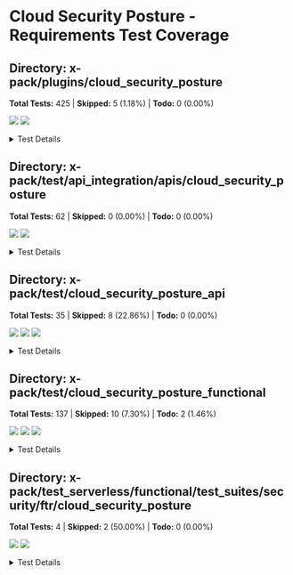 # Cloud Security Posture - Requirements Test Coverage

## Directory: x-pack/plugins/cloud_security_posture

**Total Tests:** 425 | **Skipped:** 5 (1.18%) | **Todo:** 0 (0.00%)

![](https://img.shields.io/badge/UT-brightgreen) ![](https://img.shields.io/badge/HAS-SKIP-yellow)

<details>
<summary>Test Details</summary>

| Test Label | Type | Skipped | Todo |
|------------|------|---------|------|
| [Cloud Security Posture Plugin](x-pack/plugins/cloud_security_posture/server/plugin.test.ts) | describe |  |  |
| [start()](x-pack/plugins/cloud_security_posture/server/plugin.test.ts) | describe |  |  |
| [should initialize when package installed](x-pack/plugins/cloud_security_posture/server/plugin.test.ts) | it |  |  |
| [should not initialize when package is not installed](x-pack/plugins/cloud_security_posture/server/plugin.test.ts) | it |  |  |
| [should initialize when new package is created](x-pack/plugins/cloud_security_posture/server/plugin.test.ts) | it |  |  |
| [should not initialize when other package is created](x-pack/plugins/cloud_security_posture/server/plugin.test.ts) | it |  |  |
| [packagePolicyPostCreate should return the same received policy](x-pack/plugins/cloud_security_posture/server/plugin.test.ts) | it |  |  |
| [Detection rules utils](x-pack/plugins/cloud_security_posture/common/utils/detection_rules.test.ts) | describe |  |  |
| [should convert tags to KQL format with AND operator](x-pack/plugins/cloud_security_posture/common/utils/detection_rules.test.ts) | it |  |  |
| [Should convert tags to KQL format with AND Operator (empty array)](x-pack/plugins/cloud_security_posture/common/utils/detection_rules.test.ts) | it |  |  |
| [should convert tags to KQL format with OR Operator](x-pack/plugins/cloud_security_posture/common/utils/detection_rules.test.ts) | it |  |  |
| [Should convert tags to KQL format with OR Operator  (empty array)](x-pack/plugins/cloud_security_posture/common/utils/detection_rules.test.ts) | it |  |  |
| [Should generate search tags for a CSP benchmark rule](x-pack/plugins/cloud_security_posture/common/utils/detection_rules.test.ts) | it |  |  |
| [Should handle undefined benchmark object gracefully](x-pack/plugins/cloud_security_posture/common/utils/detection_rules.test.ts) | it |  |  |
| [Should handle undefined rule number gracefully](x-pack/plugins/cloud_security_posture/common/utils/detection_rules.test.ts) | it |  |  |
| [Should generate search tags for a CSP benchmark rule given an array of Benchmarks](x-pack/plugins/cloud_security_posture/common/utils/detection_rules.test.ts) | it |  |  |
| [Should handle undefined benchmark object gracefully given an array of empty benchmark](x-pack/plugins/cloud_security_posture/common/utils/detection_rules.test.ts) | it |  |  |
| [Should generate tags for a CSPM benchmark rule](x-pack/plugins/cloud_security_posture/common/utils/detection_rules.test.ts) | it |  |  |
| [Should generate tags for a KSPM benchmark rule](x-pack/plugins/cloud_security_posture/common/utils/detection_rules.test.ts) | it |  |  |
| [isSubscriptionAllowed](x-pack/plugins/cloud_security_posture/common/utils/subscription.test.ts) | describe |  |  |
| [should allow any cloud subscription](x-pack/plugins/cloud_security_posture/common/utils/subscription.test.ts) | it |  |  |
| [should allow enterprise and trial licenses for on-prem](x-pack/plugins/cloud_security_posture/common/utils/subscription.test.ts) | it |  |  |
| [should not allow enterprise and trial licenses for on-prem](x-pack/plugins/cloud_security_posture/common/utils/subscription.test.ts) | it |  |  |
| [CspRouter](x-pack/plugins/cloud_security_posture/public/application/csp_router.test.tsx) | describe |  |  |
| [happy path](x-pack/plugins/cloud_security_posture/public/application/csp_router.test.tsx) | describe |  |  |
| [should render Findings](x-pack/plugins/cloud_security_posture/public/application/csp_router.test.tsx) | it |  |  |
| [should render Dashboards](x-pack/plugins/cloud_security_posture/public/application/csp_router.test.tsx) | it |  |  |
| [should render the Vulnerability Dashboard](x-pack/plugins/cloud_security_posture/public/application/csp_router.test.tsx) | it |  |  |
| [should render Benchmarks](x-pack/plugins/cloud_security_posture/public/application/csp_router.test.tsx) | it |  |  |
| [should render Rules](x-pack/plugins/cloud_security_posture/public/application/csp_router.test.tsx) | it |  |  |
| [unhappy path](x-pack/plugins/cloud_security_posture/public/application/csp_router.test.tsx) | describe |  |  |
| [should redirect base path to dashboard](x-pack/plugins/cloud_security_posture/public/application/csp_router.test.tsx) | it |  |  |
| [CspRoute](x-pack/plugins/cloud_security_posture/public/application/csp_router.test.tsx) | describe |  |  |
| [should not render disabled path](x-pack/plugins/cloud_security_posture/public/application/csp_router.test.tsx) | it |  |  |
| [should render SpyRoute for static paths](x-pack/plugins/cloud_security_posture/public/application/csp_router.test.tsx) | it |  |  |
| [should not render SpyRoute for dynamic paths](x-pack/plugins/cloud_security_posture/public/application/csp_router.test.tsx) | it |  |  |
| [test helper methods](x-pack/plugins/cloud_security_posture/common/utils/helpers.test.ts) | describe |  |  |
| [get default integration type from inputs with multiple enabled types](x-pack/plugins/cloud_security_posture/common/utils/helpers.test.ts) | it |  |  |
| [get default integration type from inputs without any enabled types](x-pack/plugins/cloud_security_posture/common/utils/helpers.test.ts) | it |  |  |
| [get EKS integration type](x-pack/plugins/cloud_security_posture/common/utils/helpers.test.ts) | it |  |  |
| [get Vanilla K8S integration type](x-pack/plugins/cloud_security_posture/common/utils/helpers.test.ts) | it |  |  |
| [get benchmark type filter based on a benchmark id](x-pack/plugins/cloud_security_posture/common/utils/helpers.test.ts) | it |  |  |
| [should return a string with the correct filter when given a benchmark type and section](x-pack/plugins/cloud_security_posture/common/utils/helpers.test.ts) | it |  |  |
| [get benchmark filter query based on a benchmark Id, version](x-pack/plugins/cloud_security_posture/common/utils/helpers.test.ts) | it |  |  |
| [get benchmark filter query based on a benchmark Id, version and multiple sections and rule numbers](x-pack/plugins/cloud_security_posture/common/utils/helpers.test.ts) | it |  |  |
| [get benchmark filter query based on a benchmark Id, version and just sections](x-pack/plugins/cloud_security_posture/common/utils/helpers.test.ts) | it |  |  |
| [get benchmark filter query based on a benchmark Id, version and just rule numbers](x-pack/plugins/cloud_security_posture/common/utils/helpers.test.ts) | it |  |  |
| [cleanupCredentials](x-pack/plugins/cloud_security_posture/common/utils/helpers.test.ts) | describe |  |  |
| [cleans unused aws credential methods, except role_arn when using assume_role](x-pack/plugins/cloud_security_posture/common/utils/helpers.test.ts) | it |  |  |
| [cleans unused aws credential methods, when using cloud formation](x-pack/plugins/cloud_security_posture/common/utils/helpers.test.ts) | it |  |  |
| [cleans unused aws credential methods, when using direct_access_keys method ](x-pack/plugins/cloud_security_posture/common/utils/helpers.test.ts) | it |  |  |
| [when aws credential type is undefined, return unchanged policy](x-pack/plugins/cloud_security_posture/common/utils/helpers.test.ts) | it |  |  |
| [cleans unused gcp credential methods, when using credentials-file method ](x-pack/plugins/cloud_security_posture/common/utils/helpers.test.ts) | it |  |  |
| [when gcp credential type is undefined, return unchanged policy](x-pack/plugins/cloud_security_posture/common/utils/helpers.test.ts) | it |  |  |
| [AccountsEvaluatedWidget](x-pack/plugins/cloud_security_posture/public/components/accounts_evaluated_widget.test.tsx) | describe |  |  |
| [renders the component with benchmark data correctly](x-pack/plugins/cloud_security_posture/public/components/accounts_evaluated_widget.test.tsx) | it |  |  |
| [calls navToFindingsByCloudProvider when a benchmark with provider is clicked](x-pack/plugins/cloud_security_posture/public/components/accounts_evaluated_widget.test.tsx) | it |  |  |
| [calls navToFindingsByCisBenchmark when a benchmark with benchmarkId is clicked](x-pack/plugins/cloud_security_posture/public/components/accounts_evaluated_widget.test.tsx) | it |  |  |
| [<ChartPanel />](x-pack/plugins/cloud_security_posture/public/components/chart_panel.test.tsx) | describe |  |  |
| [renders loading state](x-pack/plugins/cloud_security_posture/public/components/chart_panel.test.tsx) | it |  |  |
| [renders error state](x-pack/plugins/cloud_security_posture/public/components/chart_panel.test.tsx) | it |  |  |
| [renders chart component](x-pack/plugins/cloud_security_posture/public/components/chart_panel.test.tsx) | it |  |  |
| [<CloudPosturePage />](x-pack/plugins/cloud_security_posture/public/components/cloud_posture_page.test.tsx) | describe |  |  |
| [renders with license url locator](x-pack/plugins/cloud_security_posture/public/components/cloud_posture_page.test.tsx) | it |  |  |
| [renders no license url locator](x-pack/plugins/cloud_security_posture/public/components/cloud_posture_page.test.tsx) | it |  |  |
| [renders children if setup status is indexed](x-pack/plugins/cloud_security_posture/public/components/cloud_posture_page.test.tsx) | it |  |  |
| [renders default loading state when the subscription query is loading](x-pack/plugins/cloud_security_posture/public/components/cloud_posture_page.test.tsx) | it |  |  |
| [renders default error state when the subscription query has an error](x-pack/plugins/cloud_security_posture/public/components/cloud_posture_page.test.tsx) | it |  |  |
| [renders subscription not allowed prompt if subscription is not installed](x-pack/plugins/cloud_security_posture/public/components/cloud_posture_page.test.tsx) | it |  |  |
| [renders default loading text when query isLoading](x-pack/plugins/cloud_security_posture/public/components/cloud_posture_page.test.tsx) | it |  |  |
| [renders default loading text when query is idle](x-pack/plugins/cloud_security_posture/public/components/cloud_posture_page.test.tsx) | it |  |  |
| [renders default error texts when query isError](x-pack/plugins/cloud_security_posture/public/components/cloud_posture_page.test.tsx) | it |  |  |
| [prefers custom error render](x-pack/plugins/cloud_security_posture/public/components/cloud_posture_page.test.tsx) | it |  |  |
| [prefers custom loading render](x-pack/plugins/cloud_security_posture/public/components/cloud_posture_page.test.tsx) | it |  |  |
| [renders no data prompt when query data is undefined](x-pack/plugins/cloud_security_posture/public/components/cloud_posture_page.test.tsx) | it |  |  |
| [prefers custom no data prompt](x-pack/plugins/cloud_security_posture/public/components/cloud_posture_page.test.tsx) | it |  |  |
| [DetectionRuleCounter](x-pack/plugins/cloud_security_posture/public/components/detection_rule_counter.test.tsx) | describe |  |  |
| [should render loading skeleton when both rules and alerts are loading](x-pack/plugins/cloud_security_posture/public/components/detection_rule_counter.test.tsx) | it |  |  |
| [should render create rule link when no rules exist](x-pack/plugins/cloud_security_posture/public/components/detection_rule_counter.test.tsx) | it |  |  |
| [should render alert and rule count when rules exist](x-pack/plugins/cloud_security_posture/public/components/detection_rule_counter.test.tsx) | it |  |  |
| [should show loading spinner when creating a rule](x-pack/plugins/cloud_security_posture/public/components/detection_rule_counter.test.tsx) | it |  |  |
| [createBenchmarkScoreIndex](x-pack/plugins/cloud_security_posture/server/create_indices/create_indices.test.ts) | describe |  |  |
| [should delete old index template from prev verions first](x-pack/plugins/cloud_security_posture/server/create_indices/create_indices.test.ts) | it |  |  |
| [should create index template with the correct index pattern, index name and default ingest pipeline](x-pack/plugins/cloud_security_posture/server/create_indices/create_indices.test.ts) | it |  |  |
| [should create index template the correct index patter, index name and default ingest pipeline but without lifecycle in serverless](x-pack/plugins/cloud_security_posture/server/create_indices/create_indices.test.ts) | it |  |  |
| [should create index if does not exist](x-pack/plugins/cloud_security_posture/server/create_indices/create_indices.test.ts) | it |  |  |
| [should updat index mapping if index exists](x-pack/plugins/cloud_security_posture/server/create_indices/create_indices.test.ts) | it |  |  |
| [is Csp package installed tests](x-pack/plugins/cloud_security_posture/server/fleet_integration/fleet_integration.test.ts) | describe |  |  |
| [createTransformIfNotExist](x-pack/plugins/cloud_security_posture/server/create_transforms/create_transforms.test.ts) | describe |  |  |
| [expect not to create if already exists](x-pack/plugins/cloud_security_posture/server/create_transforms/create_transforms.test.ts) | it |  |  |
| [expect to create if does not already exist](x-pack/plugins/cloud_security_posture/server/create_transforms/create_transforms.test.ts) | it |  |  |
| [expect not to create if get error is not 404](x-pack/plugins/cloud_security_posture/server/create_transforms/create_transforms.test.ts) | it |  |  |
| [startTransformIfNotStarted](x-pack/plugins/cloud_security_posture/server/create_transforms/create_transforms.test.ts) | describe |  |  |
| [expect not to start if state is ${state}](x-pack/plugins/cloud_security_posture/server/create_transforms/create_transforms.test.ts) | it |  |  |
| [expect not to start if transform not found](x-pack/plugins/cloud_security_posture/server/create_transforms/create_transforms.test.ts) | it |  |  |
| [expect to start if state is stopped](x-pack/plugins/cloud_security_posture/server/create_transforms/create_transforms.test.ts) | it |  |  |
| [expect to attempt restart if state is failed](x-pack/plugins/cloud_security_posture/server/create_transforms/create_transforms.test.ts) | it |  |  |
| [Benchmark Field Key Functions](x-pack/plugins/cloud_security_posture/server/lib/mapping_field_util.test.ts) | describe |  |  |
| [toBenchmarkDocFieldKey should keep the same benchmark id and version key for benchmark document](x-pack/plugins/cloud_security_posture/server/lib/mapping_field_util.test.ts) | it |  |  |
| [toBenchmarkDocFieldKey should convert benchmark version with . delimiter correctly](x-pack/plugins/cloud_security_posture/server/lib/mapping_field_util.test.ts) | it |  |  |
| [toBenchmarkMappingFieldKey should convert benchmark version with _ delimiter correctly](x-pack/plugins/cloud_security_posture/server/lib/mapping_field_util.test.ts) | it |  |  |
| [toBenchmarkMappingFieldKey should handle benchmark version with dots correctly](x-pack/plugins/cloud_security_posture/server/lib/mapping_field_util.test.ts) | it |  |  |
| [MAPPING_VERSION_DELIMITER should be an underscore](x-pack/plugins/cloud_security_posture/server/lib/mapping_field_util.test.ts) | it |  |  |
| [finding stats task state](x-pack/plugins/cloud_security_posture/server/tasks/task_state.test.ts) | describe |  |  |
| [v1](x-pack/plugins/cloud_security_posture/server/tasks/task_state.test.ts) | describe |  |  |
| [should work on empty object when running the up migration](x-pack/plugins/cloud_security_posture/server/tasks/task_state.test.ts) | it |  |  |
| [shouldn](x-pack/plugins/cloud_security_posture/server/tasks/task_state.test.ts) | it |  |  |
| [should drop unknown properties when running the up migration](x-pack/plugins/cloud_security_posture/server/tasks/task_state.test.ts) | it |  |  |
| [useBenchmarkDynamicValues](x-pack/plugins/cloud_security_posture/public/common/hooks/use_benchmark_dynamic_values.test.ts) | describe |  |  |
| [should return the correct dynamic benchmark values for each provided benchmark ID](x-pack/plugins/cloud_security_posture/public/common/hooks/use_benchmark_dynamic_values.test.ts) | it |  |  |
| [should return the correct resource plurals based on the provided resource count](x-pack/plugins/cloud_security_posture/public/common/hooks/use_benchmark_dynamic_values.test.ts) | it |  |  |
| [useUrlQuery](x-pack/plugins/cloud_security_posture/public/common/hooks/use_url_query.test.ts) | describe |  |  |
| [uses default query when no query is provided](x-pack/plugins/cloud_security_posture/public/common/hooks/use_url_query.test.ts) | it |  |  |
| [merges default query, partial first query and partial second query](x-pack/plugins/cloud_security_posture/public/common/hooks/use_url_query.test.ts) | it |  |  |
| [getSecuritySolutionLink](x-pack/plugins/cloud_security_posture/public/common/navigation/security_solution_links.test.ts) | describe |  |  |
| [gets the correct link properties](x-pack/plugins/cloud_security_posture/public/common/navigation/security_solution_links.test.ts) | it |  |  |
| [<Benchmarks />](x-pack/plugins/cloud_security_posture/public/pages/benchmarks/benchmarks.test.tsx) | describe |  |  |
| [renders the page header](x-pack/plugins/cloud_security_posture/public/pages/benchmarks/benchmarks.test.tsx) | it |  |  |
| [renders the "add integration" button](x-pack/plugins/cloud_security_posture/public/pages/benchmarks/benchmarks.test.tsx) | it |  |  |
| [renders error state while there is an error](x-pack/plugins/cloud_security_posture/public/pages/benchmarks/benchmarks.test.tsx) | it |  |  |
| [renders the benchmarks table](x-pack/plugins/cloud_security_posture/public/pages/benchmarks/benchmarks.test.tsx) | it |  |  |
| [<BenchmarksTable />](x-pack/plugins/cloud_security_posture/public/pages/benchmarks/benchmarks_table.test.tsx) | describe |  |  |
| [renders cis integration name](x-pack/plugins/cloud_security_posture/public/pages/benchmarks/benchmarks_table.test.tsx) | it |  |  |
| [renders benchmark version](x-pack/plugins/cloud_security_posture/public/pages/benchmarks/benchmarks_table.test.tsx) | it |  |  |
| [renders applicable to](x-pack/plugins/cloud_security_posture/public/pages/benchmarks/benchmarks_table.test.tsx) | it |  |  |
| [renders evaluated](x-pack/plugins/cloud_security_posture/public/pages/benchmarks/benchmarks_table.test.tsx) | it |  |  |
| [renders compliance](x-pack/plugins/cloud_security_posture/public/pages/benchmarks/benchmarks_table.test.tsx) | it |  |  |
| [useNavigateFindings](x-pack/plugins/cloud_security_posture/public/common/hooks/use_navigate_findings.test.ts) | describe |  |  |
| [creates a URL to findings page with correct path, filter and dataViewId](x-pack/plugins/cloud_security_posture/public/common/hooks/use_navigate_findings.test.ts) | it |  |  |
| [creates a URL to findings page with correct path and negated filter](x-pack/plugins/cloud_security_posture/public/common/hooks/use_navigate_findings.test.ts) | it |  |  |
| [creates a URL to findings resource page with correct path and filter](x-pack/plugins/cloud_security_posture/public/common/hooks/use_navigate_findings.test.ts) | it |  |  |
| [creates a URL to vulnerabilities page with correct path, filter and dataViewId](x-pack/plugins/cloud_security_posture/public/common/hooks/use_navigate_findings.test.ts) | it |  |  |
| [getLimitProperties](x-pack/plugins/cloud_security_posture/public/common/utils/get_limit_properties.test.ts) | describe |  |  |
| [less items than limit](x-pack/plugins/cloud_security_posture/public/common/utils/get_limit_properties.test.ts) | it |  |  |
| [more items than limit](x-pack/plugins/cloud_security_posture/public/common/utils/get_limit_properties.test.ts) | it |  |  |
| [per page calculations are correct](x-pack/plugins/cloud_security_posture/public/common/utils/get_limit_properties.test.ts) | it |  |  |
| [getCvsScoreColor](x-pack/plugins/cloud_security_posture/public/common/utils/get_vulnerabiltity_colors.test.ts) | describe |  |  |
| [returns correct color for low severity score](x-pack/plugins/cloud_security_posture/public/common/utils/get_vulnerabiltity_colors.test.ts) | it |  |  |
| [returns correct color for medium severity score](x-pack/plugins/cloud_security_posture/public/common/utils/get_vulnerabiltity_colors.test.ts) | it |  |  |
| [returns correct color for high severity score](x-pack/plugins/cloud_security_posture/public/common/utils/get_vulnerabiltity_colors.test.ts) | it |  |  |
| [returns correct color for critical severity score](x-pack/plugins/cloud_security_posture/public/common/utils/get_vulnerabiltity_colors.test.ts) | it |  |  |
| [returns correct color for low severity score for undefined value](x-pack/plugins/cloud_security_posture/public/common/utils/get_vulnerabiltity_colors.test.ts) | it |  |  |
| [getSeverityStatusColor](x-pack/plugins/cloud_security_posture/public/common/utils/get_vulnerabiltity_colors.test.ts) | describe |  |  |
| [should return the correct color for LOW severity](x-pack/plugins/cloud_security_posture/public/common/utils/get_vulnerabiltity_colors.test.ts) | it |  |  |
| [should return the correct color for MEDIUM severity](x-pack/plugins/cloud_security_posture/public/common/utils/get_vulnerabiltity_colors.test.ts) | it |  |  |
| [should return the correct color for HIGH severity](x-pack/plugins/cloud_security_posture/public/common/utils/get_vulnerabiltity_colors.test.ts) | it |  |  |
| [should return the correct color for CRITICAL severity](x-pack/plugins/cloud_security_posture/public/common/utils/get_vulnerabiltity_colors.test.ts) | it |  |  |
| [should return #aaa for an unknown severity](x-pack/plugins/cloud_security_posture/public/common/utils/get_vulnerabiltity_colors.test.ts) | it |  |  |
| [getAbbreviatedNumber](x-pack/plugins/cloud_security_posture/public/common/utils/get_abbreviated_number.test.ts) | describe |  |  |
| [should return the same value if it is less than 1000](x-pack/plugins/cloud_security_posture/public/common/utils/get_abbreviated_number.test.ts) | it |  |  |
| [should use numeral to format the value if it is greater than or equal to 1000](x-pack/plugins/cloud_security_posture/public/common/utils/get_abbreviated_number.test.ts) | it |  |  |
| [should return 0 if the value is NaN](x-pack/plugins/cloud_security_posture/public/common/utils/get_abbreviated_number.test.ts) | it |  |  |
| [<ComplianceDashboard />](x-pack/plugins/cloud_security_posture/public/pages/compliance_dashboard/compliance_dashboard.test.tsx) | describe |  |  |
| [shows package not installed page instead of tabs](x-pack/plugins/cloud_security_posture/public/pages/compliance_dashboard/compliance_dashboard.test.tsx) | it |  |  |
| [no findings state: not-deployed - shows NotDeployed instead of dashboard](x-pack/plugins/cloud_security_posture/public/pages/compliance_dashboard/compliance_dashboard.test.tsx) | it |  |  |
| [no findings state: indexing - shows Indexing instead of dashboard](x-pack/plugins/cloud_security_posture/public/pages/compliance_dashboard/compliance_dashboard.test.tsx) | it |  |  |
| [no findings state: indexing - shows Indexing instead of dashboard when waiting_for_results](x-pack/plugins/cloud_security_posture/public/pages/compliance_dashboard/compliance_dashboard.test.tsx) | it |  |  |
| [no findings state: index-timeout - shows IndexTimeout instead of dashboard](x-pack/plugins/cloud_security_posture/public/pages/compliance_dashboard/compliance_dashboard.test.tsx) | it |  |  |
| [no findings state: unprivileged - shows Unprivileged instead of dashboard](x-pack/plugins/cloud_security_posture/public/pages/compliance_dashboard/compliance_dashboard.test.tsx) | it |  |  |
| [shows dashboard when there are findings in latest findings index](x-pack/plugins/cloud_security_posture/public/pages/compliance_dashboard/compliance_dashboard.test.tsx) | it |  |  |
| [Show Kubernetes dashboard if there are KSPM findings](x-pack/plugins/cloud_security_posture/public/pages/compliance_dashboard/compliance_dashboard.test.tsx) | it |  |  |
| [Show Cloud dashboard if there are CSPM findings](x-pack/plugins/cloud_security_posture/public/pages/compliance_dashboard/compliance_dashboard.test.tsx) | it |  |  |
| [Show Cloud dashboard "no findings prompt" if the CSPM integration is installed without findings](x-pack/plugins/cloud_security_posture/public/pages/compliance_dashboard/compliance_dashboard.test.tsx) | it |  |  |
| [Show Kubernetes dashboard "no findings prompt" if the KSPM integration is installed without findings](x-pack/plugins/cloud_security_posture/public/pages/compliance_dashboard/compliance_dashboard.test.tsx) | it |  |  |
| [Prefer Cloud dashboard if both integration are installed](x-pack/plugins/cloud_security_posture/public/pages/compliance_dashboard/compliance_dashboard.test.tsx) | it |  |  |
| [Prefer Cloud dashboard if both integration have findings](x-pack/plugins/cloud_security_posture/public/pages/compliance_dashboard/compliance_dashboard.test.tsx) | it |  |  |
| [Show CSPM installation prompt if CSPM is not installed and KSPM is installed ,NO AGENT](x-pack/plugins/cloud_security_posture/public/pages/compliance_dashboard/compliance_dashboard.test.tsx) | it |  |  |
| [Show KSPM installation prompt if KSPM is not installed and CSPM is installed , NO AGENT](x-pack/plugins/cloud_security_posture/public/pages/compliance_dashboard/compliance_dashboard.test.tsx) | it |  |  |
| [should not select default tab is user has already selected one themselves](x-pack/plugins/cloud_security_posture/public/pages/compliance_dashboard/compliance_dashboard.test.tsx) | it |  |  |
| [getDefaultTab](x-pack/plugins/cloud_security_posture/public/pages/compliance_dashboard/compliance_dashboard.test.tsx) | describe |  |  |
| [returns CSPM tab if only CSPM has findings](x-pack/plugins/cloud_security_posture/public/pages/compliance_dashboard/compliance_dashboard.test.tsx) | it |  |  |
| [returns CSPM tab if both CSPM and KSPM has findings](x-pack/plugins/cloud_security_posture/public/pages/compliance_dashboard/compliance_dashboard.test.tsx) | it |  |  |
| [returns KSPM tab if only KSPM has findings](x-pack/plugins/cloud_security_posture/public/pages/compliance_dashboard/compliance_dashboard.test.tsx) | it |  |  |
| [when no findings preffers CSPM tab unless not-installed or unprivileged](x-pack/plugins/cloud_security_posture/public/pages/compliance_dashboard/compliance_dashboard.test.tsx) | it |  |  |
| [returns CSPM tab is plugin status and kspm status is not provided](x-pack/plugins/cloud_security_posture/public/pages/compliance_dashboard/compliance_dashboard.test.tsx) | it |  |  |
| [returns KSPM tab is plugin status and csp status is not provided](x-pack/plugins/cloud_security_posture/public/pages/compliance_dashboard/compliance_dashboard.test.tsx) | it |  |  |
| [returns CSPM tab when only plugins status data is provided](x-pack/plugins/cloud_security_posture/public/pages/compliance_dashboard/compliance_dashboard.test.tsx) | it |  |  |
| [<Findings />](x-pack/plugins/cloud_security_posture/public/pages/configurations/configurations.test.tsx) | describe |  |  |
| [no findings state: not-deployed - shows NotDeployed instead of findings](x-pack/plugins/cloud_security_posture/public/pages/configurations/configurations.test.tsx) | it |  |  |
| [no findings state: indexing - shows Indexing instead of findings](x-pack/plugins/cloud_security_posture/public/pages/configurations/configurations.test.tsx) | it |  |  |
| [no findings state: index-timeout - shows IndexTimeout instead of findings](x-pack/plugins/cloud_security_posture/public/pages/configurations/configurations.test.tsx) | it |  |  |
| [no findings state: unprivileged - shows Unprivileged instead of findings](x-pack/plugins/cloud_security_posture/public/pages/configurations/configurations.test.tsx) | it |  |  |
| [renders integrations installation prompt if integration is not installed](x-pack/plugins/cloud_security_posture/public/pages/configurations/configurations.test.tsx) | it |  |  |
| [<RulesContainer />](x-pack/plugins/cloud_security_posture/public/pages/rules/rules_container.test.tsx) | describe |  |  |
| [displays rules with their initial state](x-pack/plugins/cloud_security_posture/public/pages/rules/rules_container.test.tsx) | it |  |  |
| [<Rules />](x-pack/plugins/cloud_security_posture/public/pages/rules/rules.test.tsx) | describe |  |  |
| [calls Benchmark API](x-pack/plugins/cloud_security_posture/public/pages/rules/rules.test.tsx) | it |  |  |
| [Display success state when result request is resolved](x-pack/plugins/cloud_security_posture/public/pages/rules/rules.test.tsx) | it |  |  |
| [<VulnerabilityDashboard />](x-pack/plugins/cloud_security_posture/public/pages/vulnerability_dashboard/vulnerability_dashboard.test.tsx) | describe |  |  |
| [renders vuln_mgmt integrations installation prompt if vuln_mgmt integration is not installed](x-pack/plugins/cloud_security_posture/public/pages/vulnerability_dashboard/vulnerability_dashboard.test.tsx) | it |  |  |
| [No vulnerabilities  state: not-deployed - shows NotDeployed instead of vulnerabilities ](x-pack/plugins/cloud_security_posture/public/pages/vulnerability_dashboard/vulnerability_dashboard.test.tsx) | it |  |  |
| [No vulnerabilities  state: indexing - shows Indexing instead of vulnerabilities ](x-pack/plugins/cloud_security_posture/public/pages/vulnerability_dashboard/vulnerability_dashboard.test.tsx) | it |  |  |
| [No vulnerabilities  state: index-timeout - shows IndexTimeout instead of vulnerabilities ](x-pack/plugins/cloud_security_posture/public/pages/vulnerability_dashboard/vulnerability_dashboard.test.tsx) | it |  |  |
| [No vulnerabilities  state: unprivileged - shows Unprivileged instead of vulnerabilities ](x-pack/plugins/cloud_security_posture/public/pages/vulnerability_dashboard/vulnerability_dashboard.test.tsx) | it |  |  |
| [Vulnerabilities  state: indexed - renders dashboard container on indexed state ](x-pack/plugins/cloud_security_posture/public/pages/vulnerability_dashboard/vulnerability_dashboard.test.tsx) | it |  |  |
| [<Vulnerabilities />](x-pack/plugins/cloud_security_posture/public/pages/vulnerabilities/vulnerabilties.test.tsx) | describe |  |  |
| [No vulnerabilities  state: not-deployed - shows NotDeployed instead of vulnerabilities ](x-pack/plugins/cloud_security_posture/public/pages/vulnerabilities/vulnerabilties.test.tsx) | it |  |  |
| [No vulnerabilities  state: indexing - shows Indexing instead of vulnerabilities ](x-pack/plugins/cloud_security_posture/public/pages/vulnerabilities/vulnerabilties.test.tsx) | it |  |  |
| [No vulnerabilities  state: index-timeout - shows IndexTimeout instead of vulnerabilities ](x-pack/plugins/cloud_security_posture/public/pages/vulnerabilities/vulnerabilties.test.tsx) | it |  |  |
| [No vulnerabilities  state: unprivileged - shows Unprivileged instead of vulnerabilities ](x-pack/plugins/cloud_security_posture/public/pages/vulnerabilities/vulnerabilties.test.tsx) | it |  |  |
| [renders vuln_mgmt integrations installation prompt if vuln_mgmt integration is not installed](x-pack/plugins/cloud_security_posture/public/pages/vulnerabilities/vulnerabilties.test.tsx) | it |  |  |
| [CloudSecurityDataTable](x-pack/plugins/cloud_security_posture/public/components/cloud_security_data_table/cloud_security_data_table.test.tsx) | describe |  |  |
| [renders loading state](x-pack/plugins/cloud_security_posture/public/components/cloud_security_data_table/cloud_security_data_table.test.tsx) | it |  |  |
| [renders empty state when no rows are present](x-pack/plugins/cloud_security_posture/public/components/cloud_security_data_table/cloud_security_data_table.test.tsx) | it |  |  |
| [renders data table with rows](x-pack/plugins/cloud_security_posture/public/components/cloud_security_data_table/cloud_security_data_table.test.tsx) | it |  |  |
| [<CspPolicyTemplateForm />](x-pack/plugins/cloud_security_posture/public/components/fleet_extensions/policy_template_form.test.tsx) | describe |  |  |
| [updates package policy namespace to default when it changes](x-pack/plugins/cloud_security_posture/public/components/fleet_extensions/policy_template_form.test.tsx) | it |  |  |
| [renders and updates name field](x-pack/plugins/cloud_security_posture/public/components/fleet_extensions/policy_template_form.test.tsx) | it |  |  |
| [renders and updates description field](x-pack/plugins/cloud_security_posture/public/components/fleet_extensions/policy_template_form.test.tsx) | it |  |  |
| [renders KSPM input selector](x-pack/plugins/cloud_security_posture/public/components/fleet_extensions/policy_template_form.test.tsx) | it |  |  |
| [updates selected KSPM input](x-pack/plugins/cloud_security_posture/public/components/fleet_extensions/policy_template_form.test.tsx) | it |  |  |
| [renders CSPM input selector](x-pack/plugins/cloud_security_posture/public/components/fleet_extensions/policy_template_form.test.tsx) | it |  |  |
| [renders disabled KSPM input when editing](x-pack/plugins/cloud_security_posture/public/components/fleet_extensions/policy_template_form.test.tsx) | it |  |  |
| [renders disabled CSPM input when editing](x-pack/plugins/cloud_security_posture/public/components/fleet_extensions/policy_template_form.test.tsx) | it |  |  |
| [selects default KSPM input selector](x-pack/plugins/cloud_security_posture/public/components/fleet_extensions/policy_template_form.test.tsx) | it |  |  |
| [selects default VULN_MGMT input selector](x-pack/plugins/cloud_security_posture/public/components/fleet_extensions/policy_template_form.test.tsx) | it |  |  |
| [selects default CSPM input selector](x-pack/plugins/cloud_security_posture/public/components/fleet_extensions/policy_template_form.test.tsx) | it |  |  |
| [K8S](x-pack/plugins/cloud_security_posture/public/components/fleet_extensions/policy_template_form.test.tsx) | describe |  |  |
| [K8S or KSPM Vanilla should not render any Setup Access option](x-pack/plugins/cloud_security_posture/public/components/fleet_extensions/policy_template_form.test.tsx) | it |  |  |
| [EKS Credentials input fields](x-pack/plugins/cloud_security_posture/public/components/fleet_extensions/policy_template_form.test.tsx) | describe |  |  |
| [documentation Hyperlink should have correct URL to redirect users to AWS page](x-pack/plugins/cloud_security_posture/public/components/fleet_extensions/policy_template_form.test.tsx) | it |  |  |
| [renders ${CLOUDBEAT_EKS} Assume Role fields](x-pack/plugins/cloud_security_posture/public/components/fleet_extensions/policy_template_form.test.tsx) | it |  |  |
| [updates ${CLOUDBEAT_EKS} Assume Role fields](x-pack/plugins/cloud_security_posture/public/components/fleet_extensions/policy_template_form.test.tsx) | it |  |  |
| [renders ${CLOUDBEAT_EKS} Direct Access Keys fields](x-pack/plugins/cloud_security_posture/public/components/fleet_extensions/policy_template_form.test.tsx) | it |  |  |
| [updates ${CLOUDBEAT_EKS} Direct Access Keys fields](x-pack/plugins/cloud_security_posture/public/components/fleet_extensions/policy_template_form.test.tsx) | it |  |  |
| [renders ${CLOUDBEAT_EKS} Temporary Keys fields](x-pack/plugins/cloud_security_posture/public/components/fleet_extensions/policy_template_form.test.tsx) | it |  |  |
| [updates ${CLOUDBEAT_EKS} Temporary Keys fields](x-pack/plugins/cloud_security_posture/public/components/fleet_extensions/policy_template_form.test.tsx) | it |  |  |
| [renders ${CLOUDBEAT_EKS} Shared Credentials fields](x-pack/plugins/cloud_security_posture/public/components/fleet_extensions/policy_template_form.test.tsx) | it |  |  |
| [updates ${CLOUDBEAT_EKS} Shared Credentials fields](x-pack/plugins/cloud_security_posture/public/components/fleet_extensions/policy_template_form.test.tsx) | it |  |  |
| [AWS Credentials input fields](x-pack/plugins/cloud_security_posture/public/components/fleet_extensions/policy_template_form.test.tsx) | describe |  |  |
| [renders ${CLOUDBEAT_AWS} Account Type field, AWS Organization is enabled for supported versions](x-pack/plugins/cloud_security_posture/public/components/fleet_extensions/policy_template_form.test.tsx) | it |  |  |
| [${CLOUDBEAT_AWS} form displays upgrade message for unsupported versions and aws organization option is disabled](x-pack/plugins/cloud_security_posture/public/components/fleet_extensions/policy_template_form.test.tsx) | it |  |  |
| [${CLOUDBEAT_AWS} form do not displays upgrade message for supported versions and aws organization option is enabled](x-pack/plugins/cloud_security_posture/public/components/fleet_extensions/policy_template_form.test.tsx) | it |  |  |
| [Getting started Hyperlink should have correct URL to redirect users to elastic page](x-pack/plugins/cloud_security_posture/public/components/fleet_extensions/policy_template_form.test.tsx) | it |  |  |
| [documentation Hyperlink should have correct URL to redirect users to elastic page if user chose Manual](x-pack/plugins/cloud_security_posture/public/components/fleet_extensions/policy_template_form.test.tsx) | it |  |  |
| [documentation Hyperlink should have correct URL to redirect users to AWS page if user chose Cloudformation](x-pack/plugins/cloud_security_posture/public/components/fleet_extensions/policy_template_form.test.tsx) | it |  |  |
| [renders ${CLOUDBEAT_AWS} Assume Role fields](x-pack/plugins/cloud_security_posture/public/components/fleet_extensions/policy_template_form.test.tsx) | it |  |  |
| [updates ${CLOUDBEAT_AWS} Assume Role fields](x-pack/plugins/cloud_security_posture/public/components/fleet_extensions/policy_template_form.test.tsx) | it |  |  |
| [renders ${CLOUDBEAT_AWS} Direct Access Keys fields](x-pack/plugins/cloud_security_posture/public/components/fleet_extensions/policy_template_form.test.tsx) | it |  |  |
| [updates ${CLOUDBEAT_AWS} Direct Access Keys fields](x-pack/plugins/cloud_security_posture/public/components/fleet_extensions/policy_template_form.test.tsx) | it |  |  |
| [renders ${CLOUDBEAT_AWS} Temporary Keys fields](x-pack/plugins/cloud_security_posture/public/components/fleet_extensions/policy_template_form.test.tsx) | it |  |  |
| [updates ${CLOUDBEAT_AWS} Temporary Keys fields](x-pack/plugins/cloud_security_posture/public/components/fleet_extensions/policy_template_form.test.tsx) | it |  |  |
| [renders ${CLOUDBEAT_AWS} Shared Credentials fields](x-pack/plugins/cloud_security_posture/public/components/fleet_extensions/policy_template_form.test.tsx) | it |  |  |
| [updates ${CLOUDBEAT_AWS} Shared Credentials fields](x-pack/plugins/cloud_security_posture/public/components/fleet_extensions/policy_template_form.test.tsx) | it |  |  |
| [Vuln Mgmt](x-pack/plugins/cloud_security_posture/public/components/fleet_extensions/policy_template_form.test.tsx) | describe |  |  |
| [Update Agent Policy CloudFormation template from vars](x-pack/plugins/cloud_security_posture/public/components/fleet_extensions/policy_template_form.test.tsx) | it |  |  |
| [Additional Charge Callout message should be rendered](x-pack/plugins/cloud_security_posture/public/components/fleet_extensions/policy_template_form.test.tsx) | it |  |  |
| [GCP Credentials input fields](x-pack/plugins/cloud_security_posture/public/components/fleet_extensions/policy_template_form.test.tsx) | describe |  |  |
| [renders ${CLOUDBEAT_GCP} Not supported when version is not at least version 1.5.2](x-pack/plugins/cloud_security_posture/public/components/fleet_extensions/policy_template_form.test.tsx) | it |  |  |
| [documentation Hyperlink should have correct URL to redirect users to elastic page](x-pack/plugins/cloud_security_posture/public/components/fleet_extensions/policy_template_form.test.tsx) | it |  |  |
| [renders Google Cloud Shell forms when Setup Access is set to Google Cloud Shell](x-pack/plugins/cloud_security_posture/public/components/fleet_extensions/policy_template_form.test.tsx) | it |  |  |
| [renders ${CLOUDBEAT_GCP} Credentials File fields](x-pack/plugins/cloud_security_posture/public/components/fleet_extensions/policy_template_form.test.tsx) | it |  |  |
| [updates ${CLOUDBEAT_GCP} Credentials File fields](x-pack/plugins/cloud_security_posture/public/components/fleet_extensions/policy_template_form.test.tsx) | it |  |  |
| [renders ${CLOUDBEAT_GCP} Credentials JSON fields](x-pack/plugins/cloud_security_posture/public/components/fleet_extensions/policy_template_form.test.tsx) | it |  |  |
| [updates ${CLOUDBEAT_GCP} Credentials JSON fields](x-pack/plugins/cloud_security_posture/public/components/fleet_extensions/policy_template_form.test.tsx) | it |  |  |
| [${CLOUDBEAT_GCP} form do not displays upgrade message for supported versions and gcp organization option is enabled](x-pack/plugins/cloud_security_posture/public/components/fleet_extensions/policy_template_form.test.tsx) | it |  |  |
| [renders ${CLOUDBEAT_GCP} Organization fields when account type is Organization and Setup Access is Google Cloud Shell](x-pack/plugins/cloud_security_posture/public/components/fleet_extensions/policy_template_form.test.tsx) | it |  |  |
| [renders ${CLOUDBEAT_GCP} Organization fields when account type is Organization and Setup Access is manual](x-pack/plugins/cloud_security_posture/public/components/fleet_extensions/policy_template_form.test.tsx) | it |  |  |
| [Should not render ${CLOUDBEAT_GCP} Organization fields when account type is Single](x-pack/plugins/cloud_security_posture/public/components/fleet_extensions/policy_template_form.test.tsx) | it |  |  |
| [updates ${CLOUDBEAT_GCP} organization id](x-pack/plugins/cloud_security_posture/public/components/fleet_extensions/policy_template_form.test.tsx) | it |  |  |
| [Azure Credentials input fields](x-pack/plugins/cloud_security_posture/public/components/fleet_extensions/policy_template_form.test.tsx) | describe |  |  |
| [renders ${CLOUDBEAT_AZURE} Not supported when version is not at least version 1.6.0](x-pack/plugins/cloud_security_posture/public/components/fleet_extensions/policy_template_form.test.tsx) | it |  |  |
| [doesnt render ${CLOUDBEAT_AZURE} Manual fields when version is not at least version 1.7.0](x-pack/plugins/cloud_security_posture/public/components/fleet_extensions/policy_template_form.test.tsx) | it |  |  |
| [selects default ${CLOUDBEAT_AZURE} fields](x-pack/plugins/cloud_security_posture/public/components/fleet_extensions/policy_template_form.test.tsx) | it |  |  |
| [renders ${CLOUDBEAT_AZURE} Service Principal with Client Secret fields](x-pack/plugins/cloud_security_posture/public/components/fleet_extensions/policy_template_form.test.tsx) | it |  |  |
| [updates ${CLOUDBEAT_AZURE} Service Principal with Client Secret fields](x-pack/plugins/cloud_security_posture/public/components/fleet_extensions/policy_template_form.test.tsx) | it |  |  |
| [Agentless](x-pack/plugins/cloud_security_posture/public/components/fleet_extensions/policy_template_form.test.tsx) | describe |  |  |
| [should render setup technology selector for AWS and allow to select agent-based](x-pack/plugins/cloud_security_posture/public/components/fleet_extensions/policy_template_form.test.tsx) | it |  |  |
| [should not render setup technology selector for KSPM](x-pack/plugins/cloud_security_posture/public/components/fleet_extensions/policy_template_form.test.tsx) | it |  |  |
| [should not render setup technology selector for CNVM](x-pack/plugins/cloud_security_posture/public/components/fleet_extensions/policy_template_form.test.tsx) | it |  |  |
| [should not render setup technology selector for CSPM GCP](x-pack/plugins/cloud_security_posture/public/components/fleet_extensions/policy_template_form.test.tsx) | it |  |  |
| [should not render setup technology selector for CSPM Azure](x-pack/plugins/cloud_security_posture/public/components/fleet_extensions/policy_template_form.test.tsx) | it |  |  |
| [renders Service principal with Client Certificate fields](x-pack/plugins/cloud_security_posture/public/components/fleet_extensions/policy_template_form.test.tsx) | it |  |  |
| [updates Service principal with Client Certificate fields](x-pack/plugins/cloud_security_posture/public/components/fleet_extensions/policy_template_form.test.tsx) | it |  |  |
| [should not render Service principal with Client Username and Password option](x-pack/plugins/cloud_security_posture/public/components/fleet_extensions/policy_template_form.test.tsx) | it |  |  |
| [renders Service principal with Client Username and Password fields](x-pack/plugins/cloud_security_posture/public/components/fleet_extensions/policy_template_form.test.tsx) | it | ![](https://img.shields.io/badge/skipped-yellow) |  |
| [updates Service principal with Client Username and Password fields](x-pack/plugins/cloud_security_posture/public/components/fleet_extensions/policy_template_form.test.tsx) | it | ![](https://img.shields.io/badge/skipped-yellow) |  |
| [getPosturePolicy](x-pack/plugins/cloud_security_posture/public/components/fleet_extensions/utils.test.ts) | describe |  |  |
| [updates package policy with hidden vars for ${name}](x-pack/plugins/cloud_security_posture/public/components/fleet_extensions/utils.test.ts) | it |  |  |
| [updates package policy required vars (posture/deployment)](x-pack/plugins/cloud_security_posture/public/components/fleet_extensions/utils.test.ts) | it |  |  |
| [updates package policy with a single enabled input](x-pack/plugins/cloud_security_posture/public/components/fleet_extensions/utils.test.ts) | it |  |  |
| [should correctly increment cspm package name](x-pack/plugins/cloud_security_posture/public/components/fleet_extensions/utils.test.ts) | it |  |  |
| [should return correctly increment vuln_mgmt package name](x-pack/plugins/cloud_security_posture/public/components/fleet_extensions/utils.test.ts) | it |  |  |
| [should return correctly increment kspm package name](x-pack/plugins/cloud_security_posture/public/components/fleet_extensions/utils.test.ts) | it |  |  |
| [should return package name with -1 when no matching package policies are found](x-pack/plugins/cloud_security_posture/public/components/fleet_extensions/utils.test.ts) | it |  |  |
| [should return empty string when policy_templates is missing](x-pack/plugins/cloud_security_posture/public/components/fleet_extensions/utils.test.ts) | it |  |  |
| [should return empty string when policy_templates.name is not cspm](x-pack/plugins/cloud_security_posture/public/components/fleet_extensions/utils.test.ts) | it |  |  |
| [should return empty string when policy_templates.inputs is missing](x-pack/plugins/cloud_security_posture/public/components/fleet_extensions/utils.test.ts) | it |  |  |
| [should return empty string when policy_templates.inputs is empty](x-pack/plugins/cloud_security_posture/public/components/fleet_extensions/utils.test.ts) | it |  |  |
| [should return empty string when policy_templates.inputs is undefined](x-pack/plugins/cloud_security_posture/public/components/fleet_extensions/utils.test.ts) | it |  |  |
| [should return empty string when policy_templates.inputs.vars does not have cloud_shell_url](x-pack/plugins/cloud_security_posture/public/components/fleet_extensions/utils.test.ts) | it |  |  |
| [should return empty string when policy_templates.inputs.varshave cloud_shell_url but no default](x-pack/plugins/cloud_security_posture/public/components/fleet_extensions/utils.test.ts) | it |  |  |
| [should cloud shell url when policy_templates.inputs.vars have cloud_shell_url](x-pack/plugins/cloud_security_posture/public/components/fleet_extensions/utils.test.ts) | it |  |  |
| [should return "direct_access_key" for agentless](x-pack/plugins/cloud_security_posture/public/components/fleet_extensions/utils.test.ts) | it |  |  |
| [should return "assume_role" for agent-based, when cloudformation is not available](x-pack/plugins/cloud_security_posture/public/components/fleet_extensions/utils.test.ts) | it |  |  |
| [should return "cloud_formation" for agent-based, when cloudformation is available](x-pack/plugins/cloud_security_posture/public/components/fleet_extensions/utils.test.ts) | it |  |  |
| [benchmarks API](x-pack/plugins/cloud_security_posture/server/routes/benchmarks/benchmarks.test.ts) | describe |  |  |
| [validate the API route path](x-pack/plugins/cloud_security_posture/server/routes/benchmarks/benchmarks.test.ts) | it |  |  |
| [should accept to a user with fleet.all privilege](x-pack/plugins/cloud_security_posture/server/routes/benchmarks/benchmarks.test.ts) | it |  |  |
| [should reject to a user without fleet.all privilege](x-pack/plugins/cloud_security_posture/server/routes/benchmarks/benchmarks.test.ts) | it |  |  |
| [test input schema](x-pack/plugins/cloud_security_posture/server/routes/benchmarks/benchmarks.test.ts) | describe |  |  |
| [expect to find default values](x-pack/plugins/cloud_security_posture/server/routes/benchmarks/benchmarks.test.ts) | it |  |  |
| [expect to find package_policy_name](x-pack/plugins/cloud_security_posture/server/routes/benchmarks/benchmarks.test.ts) | it |  |  |
| [should throw when page field is not a positive integer](x-pack/plugins/cloud_security_posture/server/routes/benchmarks/benchmarks.test.ts) | it |  |  |
| [should throw when per_page field is not a positive integer](x-pack/plugins/cloud_security_posture/server/routes/benchmarks/benchmarks.test.ts) | it |  |  |
| [should throw when sort_field is not string](x-pack/plugins/cloud_security_posture/server/routes/benchmarks/benchmarks.test.ts) | it |  |  |
| [should not throw when sort_field is a string](x-pack/plugins/cloud_security_posture/server/routes/benchmarks/benchmarks.test.ts) | it |  |  |
| [should throw when sort_order is not ](x-pack/plugins/cloud_security_posture/server/routes/benchmarks/benchmarks.test.ts) | it |  |  |
| [should not throw when ](x-pack/plugins/cloud_security_posture/server/routes/benchmarks/benchmarks.test.ts) | it |  |  |
| [should not throw when ](x-pack/plugins/cloud_security_posture/server/routes/benchmarks/benchmarks.test.ts) | it |  |  |
| [should not throw when fields is a known string literal](x-pack/plugins/cloud_security_posture/server/routes/benchmarks/benchmarks.test.ts) | it |  |  |
| [test benchmarks utils](x-pack/plugins/cloud_security_posture/server/routes/benchmarks/benchmarks.test.ts) | describe |  |  |
| [test getAgentPolicies](x-pack/plugins/cloud_security_posture/server/routes/benchmarks/benchmarks.test.ts) | describe |  |  |
| [should return one agent policy id when there is duplication](x-pack/plugins/cloud_security_posture/server/routes/benchmarks/benchmarks.test.ts) | it |  |  |
| [should return full policy ids list when there is no id duplication](x-pack/plugins/cloud_security_posture/server/routes/benchmarks/benchmarks.test.ts) | it |  |  |
| [test addPackagePolicyCspBenchmarkRule](x-pack/plugins/cloud_security_posture/server/routes/benchmarks/benchmarks.test.ts) | describe |  |  |
| [should retrieve the rules count by the filtered benchmark type](x-pack/plugins/cloud_security_posture/server/routes/benchmarks/benchmarks.test.ts) | it |  |  |
| [compliance dashboard permissions API](x-pack/plugins/cloud_security_posture/server/routes/compliance_dashboard/compliance_dashboard.test.ts) | describe |  |  |
| [should accept to a user with fleet.all privilege](x-pack/plugins/cloud_security_posture/server/routes/compliance_dashboard/compliance_dashboard.test.ts) | it |  |  |
| [should reject to a user without fleet.all privilege](x-pack/plugins/cloud_security_posture/server/routes/compliance_dashboard/compliance_dashboard.test.ts) | it |  |  |
| [getBenchmarksFromAggs](x-pack/plugins/cloud_security_posture/server/routes/compliance_dashboard/get_benchmarks.test.ts) | describe |  |  |
| [should return value matching ComplianceDashboardDataV2["benchmarks"]](x-pack/plugins/cloud_security_posture/server/routes/compliance_dashboard/get_benchmarks.test.ts) | it |  |  |
| [getClustersFromAggs](x-pack/plugins/cloud_security_posture/server/routes/compliance_dashboard/get_clusters.test.ts) | describe |  |  |
| [should return value matching ComplianceDashboardData["clusters"]](x-pack/plugins/cloud_security_posture/server/routes/compliance_dashboard/get_clusters.test.ts) | it |  |  |
| [getPostureStatsFromAggs](x-pack/plugins/cloud_security_posture/server/routes/compliance_dashboard/get_grouped_findings_evaluation.test.ts) | describe |  |  |
| [should return value matching ComplianceDashboardData["resourcesTypes"]](x-pack/plugins/cloud_security_posture/server/routes/compliance_dashboard/get_grouped_findings_evaluation.test.ts) | it |  |  |
| [getTrendsFromQueryResult](x-pack/plugins/cloud_security_posture/server/routes/compliance_dashboard/get_trends.test.ts) | describe |  |  |
| [should return value matching Trends type definition, in descending order, and with postureScore](x-pack/plugins/cloud_security_posture/server/routes/compliance_dashboard/get_trends.test.ts) | it |  |  |
| [roundScore](x-pack/plugins/cloud_security_posture/server/routes/compliance_dashboard/get_stats.test.ts) | describe |  |  |
| [should return decimal values with one fraction digit](x-pack/plugins/cloud_security_posture/server/routes/compliance_dashboard/get_stats.test.ts) | it |  |  |
| [calculatePostureScore](x-pack/plugins/cloud_security_posture/server/routes/compliance_dashboard/get_stats.test.ts) | describe |  |  |
| [should return calculated posture score](x-pack/plugins/cloud_security_posture/server/routes/compliance_dashboard/get_stats.test.ts) | it |  |  |
| [getStatsFromFindingsEvaluationsAggs](x-pack/plugins/cloud_security_posture/server/routes/compliance_dashboard/get_stats.test.ts) | describe |  |  |
| [should throw error in case no findings were found](x-pack/plugins/cloud_security_posture/server/routes/compliance_dashboard/get_stats.test.ts) | it |  |  |
| [should return value matching ComplianceDashboardData["stats"]](x-pack/plugins/cloud_security_posture/server/routes/compliance_dashboard/get_stats.test.ts) | it |  |  |
| [checks for stability in case one of the values is zero](x-pack/plugins/cloud_security_posture/server/routes/compliance_dashboard/get_stats.test.ts) | it |  |  |
| [should return zero on all stats if there are no failed or passed findings](x-pack/plugins/cloud_security_posture/server/routes/compliance_dashboard/get_stats.test.ts) | it |  |  |
| [calculateIntegrationStatus for cspm](x-pack/plugins/cloud_security_posture/server/routes/status/status.test.ts) | describe |  |  |
| [Verify status when CSP package is not installed](x-pack/plugins/cloud_security_posture/server/routes/status/status.test.ts) | it |  |  |
| [Verify status when there are no permission for cspm](x-pack/plugins/cloud_security_posture/server/routes/status/status.test.ts) | it |  |  |
| [Verify status when there are no findings, no healthy agents and no installed policy templates](x-pack/plugins/cloud_security_posture/server/routes/status/status.test.ts) | it |  |  |
| [Verify status when there are findings and installed policies but no healthy agents](x-pack/plugins/cloud_security_posture/server/routes/status/status.test.ts) | it |  |  |
| [Verify status when there are findings ,installed policies and healthy agents](x-pack/plugins/cloud_security_posture/server/routes/status/status.test.ts) | it |  |  |
| [Verify status when there are no findings ,installed policies and no healthy agents](x-pack/plugins/cloud_security_posture/server/routes/status/status.test.ts) | it |  |  |
| [Verify status when there are installed policies, healthy agents and no findings](x-pack/plugins/cloud_security_posture/server/routes/status/status.test.ts) | it |  |  |
| [Verify status when there are installed policies, healthy agents and no findings and been more than 10 minutes](x-pack/plugins/cloud_security_posture/server/routes/status/status.test.ts) | it |  |  |
| [Verify status when there are installed policies, healthy agents past findings but no recent findings](x-pack/plugins/cloud_security_posture/server/routes/status/status.test.ts) | it |  |  |
| [calculateIntegrationStatus for vul_mgmt](x-pack/plugins/cloud_security_posture/server/routes/status/status.test.ts) | describe |  |  |
| [Verify status when there are no permission for vul_mgmt](x-pack/plugins/cloud_security_posture/server/routes/status/status.test.ts) | it |  |  |
| [Verify status when there are no vul_mgmt findings, no healthy agents and no installed policy templates](x-pack/plugins/cloud_security_posture/server/routes/status/status.test.ts) | it |  |  |
| [Verify status when there are vul_mgmt findings and installed policies but no healthy agents](x-pack/plugins/cloud_security_posture/server/routes/status/status.test.ts) | it |  |  |
| [Verify status when there are vul_mgmt findings ,installed policies and healthy agents](x-pack/plugins/cloud_security_posture/server/routes/status/status.test.ts) | it |  |  |
| [Verify status when there are no vul_mgmt findings ,installed policies and no healthy agents](x-pack/plugins/cloud_security_posture/server/routes/status/status.test.ts) | it |  |  |
| [Verify status when there are installed policies, healthy agents and no vul_mgmt findings](x-pack/plugins/cloud_security_posture/server/routes/status/status.test.ts) | it |  |  |
| [Verify status when there are installed policies, healthy agents and no vul_mgmt findings and been more than 10 minutes](x-pack/plugins/cloud_security_posture/server/routes/status/status.test.ts) | it |  |  |
| [Verify status when there are installed policies, healthy agents and no vul_mgmt findings and been more than 1 hour](x-pack/plugins/cloud_security_posture/server/routes/status/status.test.ts) | it |  |  |
| [Verify status when there are installed policies, healthy agents past vul_mgmt findings but no recent findings](x-pack/plugins/cloud_security_posture/server/routes/status/status.test.ts) | it |  |  |
| [<BenchmarksSection />](x-pack/plugins/cloud_security_posture/public/pages/compliance_dashboard/dashboard_sections/benchmarks_section.test.tsx) | describe |  |  |
| [Sorting](x-pack/plugins/cloud_security_posture/public/pages/compliance_dashboard/dashboard_sections/benchmarks_section.test.tsx) | describe |  |  |
| [sorts by ascending order of compliance scores](x-pack/plugins/cloud_security_posture/public/pages/compliance_dashboard/dashboard_sections/benchmarks_section.test.tsx) | it |  |  |
| [toggles sort order when clicking Posture Score](x-pack/plugins/cloud_security_posture/public/pages/compliance_dashboard/dashboard_sections/benchmarks_section.test.tsx) | it |  |  |
| [<CloudSummarySection />](x-pack/plugins/cloud_security_posture/public/pages/compliance_dashboard/dashboard_sections/summary_section.test.tsx) | describe |  |  |
| [renders all counter cards](x-pack/plugins/cloud_security_posture/public/pages/compliance_dashboard/dashboard_sections/summary_section.test.tsx) | it |  |  |
| [renders counters content according to mock](x-pack/plugins/cloud_security_posture/public/pages/compliance_dashboard/dashboard_sections/summary_section.test.tsx) | it |  |  |
| [renders counters value in compact abbreviation if its above one million](x-pack/plugins/cloud_security_posture/public/pages/compliance_dashboard/dashboard_sections/summary_section.test.tsx) | it |  |  |
| [<FindingsFlyout/>](x-pack/plugins/cloud_security_posture/public/pages/configurations/findings_flyout/findings_flyout.test.tsx) | describe |  |  |
| [Overview Tab](x-pack/plugins/cloud_security_posture/public/pages/configurations/findings_flyout/findings_flyout.test.tsx) | describe |  |  |
| [details and remediation accordions are open](x-pack/plugins/cloud_security_posture/public/pages/configurations/findings_flyout/findings_flyout.test.tsx) | it |  |  |
| [displays text details summary info](x-pack/plugins/cloud_security_posture/public/pages/configurations/findings_flyout/findings_flyout.test.tsx) | it |  |  |
| [Rule Tab](x-pack/plugins/cloud_security_posture/public/pages/configurations/findings_flyout/findings_flyout.test.tsx) | describe |  |  |
| [displays rule text details](x-pack/plugins/cloud_security_posture/public/pages/configurations/findings_flyout/findings_flyout.test.tsx) | it |  |  |
| [Table Tab](x-pack/plugins/cloud_security_posture/public/pages/configurations/findings_flyout/findings_flyout.test.tsx) | describe |  |  |
| [displays resource name and id](x-pack/plugins/cloud_security_posture/public/pages/configurations/findings_flyout/findings_flyout.test.tsx) | it |  |  |
| [should allow pagination with next](x-pack/plugins/cloud_security_posture/public/pages/configurations/findings_flyout/findings_flyout.test.tsx) | it |  |  |
| [should allow pagination with previous](x-pack/plugins/cloud_security_posture/public/pages/configurations/findings_flyout/findings_flyout.test.tsx) | it |  |  |
| [getTopRisks](x-pack/plugins/cloud_security_posture/public/pages/compliance_dashboard/compliance_charts/risks_table.test.ts) | describe |  |  |
| [returns sorted by posture score](x-pack/plugins/cloud_security_posture/public/pages/compliance_dashboard/compliance_charts/risks_table.test.ts) | it |  |  |
| [return sorted array with the correct number of elements](x-pack/plugins/cloud_security_posture/public/pages/compliance_dashboard/compliance_charts/risks_table.test.ts) | it |  |  |
| [Get Filters](x-pack/plugins/cloud_security_posture/public/pages/configurations/utils/get_filters.test.ts) | describe |  |  |
| [negate an existing filter](x-pack/plugins/cloud_security_posture/public/pages/configurations/utils/get_filters.test.ts) | it |  |  |
| [<VulnerabilityFindingFlyout/>](x-pack/plugins/cloud_security_posture/public/pages/vulnerabilities/vulnerabilities_finding_flyout/vulnerability_finding_flyout.test.tsx) | describe |  |  |
| [Header Info](x-pack/plugins/cloud_security_posture/public/pages/vulnerabilities/vulnerabilities_finding_flyout/vulnerability_finding_flyout.test.tsx) | describe |  |  |
| [displays text details flyout header  info](x-pack/plugins/cloud_security_posture/public/pages/vulnerabilities/vulnerabilities_finding_flyout/vulnerability_finding_flyout.test.tsx) | it |  |  |
| [JSON Tab](x-pack/plugins/cloud_security_posture/public/pages/vulnerabilities/vulnerabilities_finding_flyout/vulnerability_finding_flyout.test.tsx) | describe |  |  |
| [show display Vulnerability JSON Tab](x-pack/plugins/cloud_security_posture/public/pages/vulnerabilities/vulnerabilities_finding_flyout/vulnerability_finding_flyout.test.tsx) | it |  |  |
| [Overview Summary Details Tab](x-pack/plugins/cloud_security_posture/public/pages/vulnerabilities/vulnerabilities_finding_flyout/vulnerability_finding_flyout.test.tsx) | describe |  |  |
| [show display Vulnerability details in a Overview Tab](x-pack/plugins/cloud_security_posture/public/pages/vulnerabilities/vulnerabilities_finding_flyout/vulnerability_finding_flyout.test.tsx) | it |  |  |
| [show empty state for no fixes](x-pack/plugins/cloud_security_posture/public/pages/vulnerabilities/vulnerabilities_finding_flyout/vulnerability_finding_flyout.test.tsx) | it |  |  |
| [Flyout Pagination](x-pack/plugins/cloud_security_posture/public/pages/vulnerabilities/vulnerabilities_finding_flyout/vulnerability_finding_flyout.test.tsx) | describe | ![](https://img.shields.io/badge/skipped-yellow) |  |
| [should allow pagination with next](x-pack/plugins/cloud_security_posture/public/pages/vulnerabilities/vulnerabilities_finding_flyout/vulnerability_finding_flyout.test.tsx) | it | ![](https://img.shields.io/badge/skipped-yellow) |  |
| [should allow pagination with previous](x-pack/plugins/cloud_security_posture/public/pages/vulnerabilities/vulnerabilities_finding_flyout/vulnerability_finding_flyout.test.tsx) | it | ![](https://img.shields.io/badge/skipped-yellow) |  |
| [firstNonNullValue](x-pack/plugins/cloud_security_posture/public/components/cloud_security_grouping/utils/first_non_null_value.test.ts) | describe |  |  |
| [returns the value itself for non-null single value](x-pack/plugins/cloud_security_posture/public/components/cloud_security_grouping/utils/first_non_null_value.test.ts) | it |  |  |
| [returns undefined for a null single value](x-pack/plugins/cloud_security_posture/public/components/cloud_security_grouping/utils/first_non_null_value.test.ts) | it |  |  |
| [returns undefined for an array of all null values](x-pack/plugins/cloud_security_posture/public/components/cloud_security_grouping/utils/first_non_null_value.test.ts) | it |  |  |
| [returns the first non-null value in an array of mixed values](x-pack/plugins/cloud_security_posture/public/components/cloud_security_grouping/utils/first_non_null_value.test.ts) | it |  |  |
| [returns the first value in an array of all non-null values](x-pack/plugins/cloud_security_posture/public/components/cloud_security_grouping/utils/first_non_null_value.test.ts) | it |  |  |
| [returns undefined for an empty array](x-pack/plugins/cloud_security_posture/public/components/cloud_security_grouping/utils/first_non_null_value.test.ts) | it |  |  |
| [FieldsSelectorTable](x-pack/plugins/cloud_security_posture/public/components/cloud_security_data_table/fields_selector/fields_selector_table.test.tsx) | describe |  |  |
| [renders the table with data correctly](x-pack/plugins/cloud_security_posture/public/components/cloud_security_data_table/fields_selector/fields_selector_table.test.tsx) | it |  |  |
| [calls onAddColumn when a checkbox is checked](x-pack/plugins/cloud_security_posture/public/components/cloud_security_data_table/fields_selector/fields_selector_table.test.tsx) | it |  |  |
| [calls onRemoveColumn when a checkbox is unchecked](x-pack/plugins/cloud_security_posture/public/components/cloud_security_data_table/fields_selector/fields_selector_table.test.tsx) | it |  |  |
| [View selected](x-pack/plugins/cloud_security_posture/public/components/cloud_security_data_table/fields_selector/fields_selector_table.test.tsx) | describe |  |  |
| [should render "view all" option when filterSelected is not enabled](x-pack/plugins/cloud_security_posture/public/components/cloud_security_data_table/fields_selector/fields_selector_table.test.tsx) | it |  |  |
| [should render "view selected" option when filterSelected is not enabled](x-pack/plugins/cloud_security_posture/public/components/cloud_security_data_table/fields_selector/fields_selector_table.test.tsx) | it |  |  |
| [should open the view selector with button click](x-pack/plugins/cloud_security_posture/public/components/cloud_security_data_table/fields_selector/fields_selector_table.test.tsx) | it |  |  |
| [should callback when "view all" option is clicked](x-pack/plugins/cloud_security_posture/public/components/cloud_security_data_table/fields_selector/fields_selector_table.test.tsx) | it |  |  |
| [should callback when "view selected" option is clicked](x-pack/plugins/cloud_security_posture/public/components/cloud_security_data_table/fields_selector/fields_selector_table.test.tsx) | it |  |  |
| [useSetupTechnology](x-pack/plugins/cloud_security_posture/public/components/fleet_extensions/setup_technology_selector/use_setup_technology.test.ts) | describe |  |  |
| [create page flow](x-pack/plugins/cloud_security_posture/public/components/fleet_extensions/setup_technology_selector/use_setup_technology.test.ts) | describe |  |  |
| [initializes with AGENT_BASED technology](x-pack/plugins/cloud_security_posture/public/components/fleet_extensions/setup_technology_selector/use_setup_technology.test.ts) | it |  |  |
| [sets to AGENTLESS when agentless is available](x-pack/plugins/cloud_security_posture/public/components/fleet_extensions/setup_technology_selector/use_setup_technology.test.ts) | it |  |  |
| [sets to AGENT_BASED when agentPolicyId differs from agentlessPolicyId](x-pack/plugins/cloud_security_posture/public/components/fleet_extensions/setup_technology_selector/use_setup_technology.test.ts) | it |  |  |
| [calls handleSetupTechnologyChange when setupTechnology changes](x-pack/plugins/cloud_security_posture/public/components/fleet_extensions/setup_technology_selector/use_setup_technology.test.ts) | it |  |  |
| [edit page flow](x-pack/plugins/cloud_security_posture/public/components/fleet_extensions/setup_technology_selector/use_setup_technology.test.ts) | describe |  |  |
| [initializes with AGENT_BASED technology](x-pack/plugins/cloud_security_posture/public/components/fleet_extensions/setup_technology_selector/use_setup_technology.test.ts) | it |  |  |
| [initializes with AGENTLESS technology if the agent policy id is "agentless"](x-pack/plugins/cloud_security_posture/public/components/fleet_extensions/setup_technology_selector/use_setup_technology.test.ts) | it |  |  |
| [should not call handleSetupTechnologyChange when setupTechnology changes](x-pack/plugins/cloud_security_posture/public/components/fleet_extensions/setup_technology_selector/use_setup_technology.test.ts) | it |  |  |
| [should not update setupTechnology when agentlessPolicyId becomes available](x-pack/plugins/cloud_security_posture/public/components/fleet_extensions/setup_technology_selector/use_setup_technology.test.ts) | it |  |  |
| [getSortedCspBenchmarkRules](x-pack/plugins/cloud_security_posture/server/routes/benchmark_rules/find/find.test.ts) | describe |  |  |
| [sorts by metadata.benchmark.rule_number, invalid semantic version still should still get sorted and empty values should be sorted last](x-pack/plugins/cloud_security_posture/server/routes/benchmark_rules/find/find.test.ts) | it |  |  |
| [edge case - returns empty array if input is empty](x-pack/plugins/cloud_security_posture/server/routes/benchmark_rules/find/find.test.ts) | it |  |  |
| [edge case - returns sorted array even if input only has one element](x-pack/plugins/cloud_security_posture/server/routes/benchmark_rules/find/find.test.ts) | it |  |  |
| [returns sorted array even with undefined or null properties](x-pack/plugins/cloud_security_posture/server/routes/benchmark_rules/find/find.test.ts) | it |  |  |
| [returns sorted array with invalid semantic versions](x-pack/plugins/cloud_security_posture/server/routes/benchmark_rules/find/find.test.ts) | it |  |  |
</details>

## Directory: x-pack/test/api_integration/apis/cloud_security_posture

**Total Tests:** 62 | **Skipped:** 0 (0.00%) | **Todo:** 0 (0.00%)

![](https://img.shields.io/badge/FTR-blue) ![](https://img.shields.io/badge/API-INTEGRATION-purple)

<details>
<summary>Test Details</summary>

| Test Label | Type | Skipped | Todo |
|------------|------|---------|------|
| [GET internal/cloud_security_posture/rules/_find](x-pack/test/api_integration/apis/cloud_security_posture/find_csp_benchmark_rule.ts) | describe |  |  |
| [Should return 500 error code when not provide package policy id or benchmark id](x-pack/test/api_integration/apis/cloud_security_posture/find_csp_benchmark_rule.ts) | it |  |  |
| [Should return 500 error code when provide both package policy id and benchmark id](x-pack/test/api_integration/apis/cloud_security_posture/find_csp_benchmark_rule.ts) | it |  |  |
| [Should return 404 status code when the package policy ID does not exist](x-pack/test/api_integration/apis/cloud_security_posture/find_csp_benchmark_rule.ts) | it |  |  |
| [Should return 200 status code and filter rules by benchmarkId](x-pack/test/api_integration/apis/cloud_security_posture/find_csp_benchmark_rule.ts) | it |  |  |
| [Should return 200 status code, and only requested fields in the response](x-pack/test/api_integration/apis/cloud_security_posture/find_csp_benchmark_rule.ts) | it |  |  |
| [Should return 200 status code, items sorted by metadata.section field](x-pack/test/api_integration/apis/cloud_security_posture/find_csp_benchmark_rule.ts) | it |  |  |
| [Should return 200 status code and paginate rules with a limit of PerPage](x-pack/test/api_integration/apis/cloud_security_posture/find_csp_benchmark_rule.ts) | it |  |  |
| [cloud_security_posture](x-pack/test/api_integration/apis/cloud_security_posture/index.ts) | describe |  |  |
| [GET /internal/cloud_security_posture/benchmark](x-pack/test/api_integration/apis/cloud_security_posture/benchmark/v1.ts) | describe |  |  |
| [Should return non-empty array filled with Rules if user has CSP integrations](x-pack/test/api_integration/apis/cloud_security_posture/benchmark/v1.ts) | it |  |  |
| [Should return array size 2 when we set per page to be only 2 (total element is still 3)](x-pack/test/api_integration/apis/cloud_security_posture/benchmark/v1.ts) | it |  |  |
| [Should return array size 2 when we set per page to be only 2 (total element is still 3)](x-pack/test/api_integration/apis/cloud_security_posture/benchmark/v1.ts) | it |  |  |
| [Should return empty array when we set page to be above the last page number](x-pack/test/api_integration/apis/cloud_security_posture/benchmark/v1.ts) | it |  |  |
| [GET /internal/cloud_security_posture/benchmark](x-pack/test/api_integration/apis/cloud_security_posture/benchmark/v2.ts) | describe |  |  |
| [Should return all benchmarks if user has CSP integrations](x-pack/test/api_integration/apis/cloud_security_posture/benchmark/v2.ts) | it |  |  |
| [GET internal/cloud_security_posture/rules/_find](x-pack/test/api_integration/apis/cloud_security_posture/rules/v1.ts) | describe |  |  |
| [Should return 500 error code when not provide package policy id or benchmark id](x-pack/test/api_integration/apis/cloud_security_posture/rules/v1.ts) | it |  |  |
| [Should return 500 error code when provide both package policy id and benchmark id](x-pack/test/api_integration/apis/cloud_security_posture/rules/v1.ts) | it |  |  |
| [Should return 404 status code when the package policy ID does not exist](x-pack/test/api_integration/apis/cloud_security_posture/rules/v1.ts) | it |  |  |
| [Should return 200 status code and filter rules by benchmarkId](x-pack/test/api_integration/apis/cloud_security_posture/rules/v1.ts) | it |  |  |
| [Should return 200 status code, and only requested fields in the response](x-pack/test/api_integration/apis/cloud_security_posture/rules/v1.ts) | it |  |  |
| [Should return 200 status code, items sorted by metadata.section field](x-pack/test/api_integration/apis/cloud_security_posture/rules/v1.ts) | it |  |  |
| [Should return 200 status code and paginate rules with a limit of PerPage](x-pack/test/api_integration/apis/cloud_security_posture/rules/v1.ts) | it |  |  |
| [GET internal/cloud_security_posture/rules/_find](x-pack/test/api_integration/apis/cloud_security_posture/rules/v2.ts) | describe |  |  |
| [Should return 500 error code when not provide benchmark id](x-pack/test/api_integration/apis/cloud_security_posture/rules/v2.ts) | it |  |  |
| [Should return 200 status code and filter rules by benchmarkId and benchmarkVersion](x-pack/test/api_integration/apis/cloud_security_posture/rules/v2.ts) | it |  |  |
| [Should return 200 status code, and only requested fields in the response](x-pack/test/api_integration/apis/cloud_security_posture/rules/v2.ts) | it |  |  |
| [Should return 200 status code, items sorted by metadata.section field](x-pack/test/api_integration/apis/cloud_security_posture/rules/v2.ts) | it |  |  |
| [Should return 200 status code and paginate rules with a limit of PerPage](x-pack/test/api_integration/apis/cloud_security_posture/rules/v2.ts) | it |  |  |
| [GET /internal/cloud_security_posture/status](x-pack/test/api_integration/apis/cloud_security_posture/status/status_index_timeout.ts) | describe |  |  |
| [STATUS = INDEX_TIMEOUT TEST](x-pack/test/api_integration/apis/cloud_security_posture/status/status_index_timeout.ts) | describe |  |  |
| [Should return index-timeout when installed kspm, has findings only on logs-cloud_security_posture.findings-default* and it has been more than 10 minutes since the installation](x-pack/test/api_integration/apis/cloud_security_posture/status/status_index_timeout.ts) | it |  |  |
| [Should return index-timeout when installed cspm, has findings only on logs-cloud_security_posture.findings-default* and it has been more than 10 minutes since the installation](x-pack/test/api_integration/apis/cloud_security_posture/status/status_index_timeout.ts) | it |  |  |
| [Should return index-timeout when installed cnvm, has findings only on logs-cloud_security_posture.vulnerabilities-default* and it has been more than 4 hours minutes since the installation](x-pack/test/api_integration/apis/cloud_security_posture/status/status_index_timeout.ts) | it |  |  |
| [GET /internal/cloud_security_posture/status](x-pack/test/api_integration/apis/cloud_security_posture/status/status_indexed.ts) | describe |  |  |
| [STATUS = INDEXED TEST](x-pack/test/api_integration/apis/cloud_security_posture/status/status_indexed.ts) | describe |  |  |
| [Return kspm status indexed when logs-cloud_security_posture.findings_latest-default contains new kspm documents](x-pack/test/api_integration/apis/cloud_security_posture/status/status_indexed.ts) | it |  |  |
| [Return cspm status indexed when logs-cloud_security_posture.findings_latest-default contains new cspm documents](x-pack/test/api_integration/apis/cloud_security_posture/status/status_indexed.ts) | it |  |  |
| [Return vuln status indexed when logs-cloud_security_posture.vulnerabilities_latest-default contains new documents](x-pack/test/api_integration/apis/cloud_security_posture/status/status_indexed.ts) | it |  |  |
| [GET /internal/cloud_security_posture/status](x-pack/test/api_integration/apis/cloud_security_posture/status/status_indexing.ts) | describe |  |  |
| [STATUS = INDEXING TEST](x-pack/test/api_integration/apis/cloud_security_posture/status/status_indexing.ts) | describe |  |  |
| [Return kspm status indexing when logs-cloud_security_posture.findings_latest-default doesn](x-pack/test/api_integration/apis/cloud_security_posture/status/status_indexing.ts) | it |  |  |
| [Return cspm status indexing when logs-cloud_security_posture.findings_latest-default doesn](x-pack/test/api_integration/apis/cloud_security_posture/status/status_indexing.ts) | it |  |  |
| [Return vuln status indexing when logs-cloud_security_posture.vulnerabilities_latest-default doesn](x-pack/test/api_integration/apis/cloud_security_posture/status/status_indexing.ts) | it |  |  |
| [GET /internal/cloud_security_posture/status](x-pack/test/api_integration/apis/cloud_security_posture/status/status_not_deployed_not_installed.ts) | describe |  |  |
| [STATUS = NOT-DEPLOYED and STATUS = NOT-INSTALLED TEST](x-pack/test/api_integration/apis/cloud_security_posture/status/status_not_deployed_not_installed.ts) | describe |  |  |
| [Should return not-deployed when installed kspm, no findings on either indices and no healthy agents](x-pack/test/api_integration/apis/cloud_security_posture/status/status_not_deployed_not_installed.ts) | it |  |  |
| [Should return not-deployed when installed cspm, no findings on either indices and no healthy agents](x-pack/test/api_integration/apis/cloud_security_posture/status/status_not_deployed_not_installed.ts) | it |  |  |
| [Should return not-deployed when installed cnvm, no findings on either indices and no healthy agents](x-pack/test/api_integration/apis/cloud_security_posture/status/status_not_deployed_not_installed.ts) | it |  |  |
| [GET /internal/cloud_security_posture/status](x-pack/test/api_integration/apis/cloud_security_posture/status/status_unprivileged.ts) | describe |  |  |
| [STATUS = UNPRIVILEGED TEST](x-pack/test/api_integration/apis/cloud_security_posture/status/status_unprivileged.ts) | describe |  |  |
| [Return unprivileged for cspm, kspm, vuln_mgmt when users don](x-pack/test/api_integration/apis/cloud_security_posture/status/status_unprivileged.ts) | it |  |  |
| [status = unprivileged test indices](x-pack/test/api_integration/apis/cloud_security_posture/status/status_unprivileged.ts) | describe |  |  |
| [Return unprivileged when missing access to findings_latest index](x-pack/test/api_integration/apis/cloud_security_posture/status/status_unprivileged.ts) | it |  |  |
| [Return unprivileged when missing access to score index](x-pack/test/api_integration/apis/cloud_security_posture/status/status_unprivileged.ts) | it |  |  |
| [Return unprivileged when missing access to vulnerabilities_latest index](x-pack/test/api_integration/apis/cloud_security_posture/status/status_unprivileged.ts) | it |  |  |
| [GET /internal/cloud_security_posture/status](x-pack/test/api_integration/apis/cloud_security_posture/status/status_waiting_for_results.ts) | describe |  |  |
| [STATUS = WAITING_FOR_RESULT TEST](x-pack/test/api_integration/apis/cloud_security_posture/status/status_waiting_for_results.ts) | describe |  |  |
| [Should return waiting_for_result when installed kspm, has no findings and it has been less than 10 minutes since the installation](x-pack/test/api_integration/apis/cloud_security_posture/status/status_waiting_for_results.ts) | it |  |  |
| [Should return waiting_for_result when installed cspm, has no findings and it has been less than 10 minutes since the installation](x-pack/test/api_integration/apis/cloud_security_posture/status/status_waiting_for_results.ts) | it |  |  |
| [Should return waiting_for_result when installed cnvm, has no findings and it has been less than 4 hours minutes since the installation](x-pack/test/api_integration/apis/cloud_security_posture/status/status_waiting_for_results.ts) | it |  |  |
</details>

## Directory: x-pack/test/cloud_security_posture_api

**Total Tests:** 35 | **Skipped:** 8 (22.86%) | **Todo:** 0 (0.00%)

![](https://img.shields.io/badge/FTR-blue) ![](https://img.shields.io/badge/API-INTEGRATION-purple) ![](https://img.shields.io/badge/HAS-SKIP-yellow)

<details>
<summary>Test Details</summary>

| Test Label | Type | Skipped | Todo |
|------------|------|---------|------|
| [GET /internal/cloud_security_posture/benchmarks](x-pack/test/cloud_security_posture_api/routes/benchmarks.ts) | describe |  |  |
| [Get Benchmark API](x-pack/test/cloud_security_posture_api/routes/benchmarks.ts) | describe |  |  |
| [Verify cspm benchmark score is updated when muting rules](x-pack/test/cloud_security_posture_api/routes/benchmarks.ts) | it |  |  |
| [Verify kspm benchmark score is updated when muting rules](x-pack/test/cloud_security_posture_api/routes/benchmarks.ts) | it |  |  |
| [GET /internal/cloud_security_posture/stats](x-pack/test/cloud_security_posture_api/routes/stats.ts) | describe |  |  |
| [CSPM Compliance Dashboard Stats API](x-pack/test/cloud_security_posture_api/routes/stats.ts) | describe |  |  |
| [should return CSPM cluster V1 ](x-pack/test/cloud_security_posture_api/routes/stats.ts) | it |  |  |
| [should return CSPM benchmarks V2 ](x-pack/test/cloud_security_posture_api/routes/stats.ts) | it |  |  |
| [KSPM Compliance Dashboard Stats API](x-pack/test/cloud_security_posture_api/routes/stats.ts) | describe |  |  |
| [should return KSPM clusters V1 ](x-pack/test/cloud_security_posture_api/routes/stats.ts) | it |  |  |
| [should return KSPM benchmarks V2](x-pack/test/cloud_security_posture_api/routes/stats.ts) | it |  |  |
| [should return KSPM benchmarks V2](x-pack/test/cloud_security_posture_api/routes/stats.ts) | it |  |  |
| [Compliance dashboard based on enabled rules](x-pack/test/cloud_security_posture_api/routes/stats.ts) | describe |  |  |
| [should calculate cspm benchmarks posture score based only on enabled rules](x-pack/test/cloud_security_posture_api/routes/stats.ts) | it |  |  |
| [should calculate kspm benchmarks posture score based only on enabled rules](x-pack/test/cloud_security_posture_api/routes/stats.ts) | it |  |  |
| [Vulnerability Dashboard API](x-pack/test/cloud_security_posture_api/routes/vulnerabilities_dashboard.ts) | describe |  |  |
| [responds with a 200 status code and matching data mock](x-pack/test/cloud_security_posture_api/routes/vulnerabilities_dashboard.ts) | it |  |  |
| [returns a 400 error when necessary indices are nonexistent](x-pack/test/cloud_security_posture_api/routes/vulnerabilities_dashboard.ts) | it |  |  |
| [Tests get rules states API](x-pack/test/cloud_security_posture_api/routes/csp_benchmark_rules_get_states.ts) | describe |  |  |
| [get rules states successfully](x-pack/test/cloud_security_posture_api/routes/csp_benchmark_rules_get_states.ts) | it |  |  |
| [get empty object when rules states not exists](x-pack/test/cloud_security_posture_api/routes/csp_benchmark_rules_get_states.ts) | it |  |  |
| [Verify update csp rules states API](x-pack/test/cloud_security_posture_api/routes/csp_benchmark_rules_bulk_update.ts) | describe | ![](https://img.shields.io/badge/skipped-yellow) |  |
| [mute benchmark rules successfully](x-pack/test/cloud_security_posture_api/routes/csp_benchmark_rules_bulk_update.ts) | it | ![](https://img.shields.io/badge/skipped-yellow) |  |
| [unmute rules successfully](x-pack/test/cloud_security_posture_api/routes/csp_benchmark_rules_bulk_update.ts) | it | ![](https://img.shields.io/badge/skipped-yellow) |  |
| [verify new rules are added and existing rules are set.](x-pack/test/cloud_security_posture_api/routes/csp_benchmark_rules_bulk_update.ts) | it | ![](https://img.shields.io/badge/skipped-yellow) |  |
| [mute detection rule successfully](x-pack/test/cloud_security_posture_api/routes/csp_benchmark_rules_bulk_update.ts) | it | ![](https://img.shields.io/badge/skipped-yellow) |  |
| [Expect to mute two benchmark rules and one detection rule](x-pack/test/cloud_security_posture_api/routes/csp_benchmark_rules_bulk_update.ts) | it | ![](https://img.shields.io/badge/skipped-yellow) |  |
| [Expect to save rules states when requesting to update empty object](x-pack/test/cloud_security_posture_api/routes/csp_benchmark_rules_bulk_update.ts) | it | ![](https://img.shields.io/badge/skipped-yellow) |  |
| [set wrong action input](x-pack/test/cloud_security_posture_api/routes/csp_benchmark_rules_bulk_update.ts) | it | ![](https://img.shields.io/badge/skipped-yellow) |  |
| [Verify cloud_security_posture telemetry payloads](x-pack/test/cloud_security_posture_api/telemetry/telemetry.ts) | describe |  |  |
| [includes only KSPM findings](x-pack/test/cloud_security_posture_api/telemetry/telemetry.ts) | it |  |  |
| [includes only CSPM findings](x-pack/test/cloud_security_posture_api/telemetry/telemetry.ts) | it |  |  |
| [includes CSPM and KSPM findings](x-pack/test/cloud_security_posture_api/telemetry/telemetry.ts) | it |  |  |
| [](x-pack/test/cloud_security_posture_api/telemetry/telemetry.ts) | it |  |  |
| [includes KSPM findings without posture_type and CSPM findings as well](x-pack/test/cloud_security_posture_api/telemetry/telemetry.ts) | it |  |  |
</details>

## Directory: x-pack/test/cloud_security_posture_functional

**Total Tests:** 137 | **Skipped:** 10 (7.30%) | **Todo:** 2 (1.46%)

![](https://img.shields.io/badge/FTR-blue) ![](https://img.shields.io/badge/HAS-SKIP-yellow) ![](https://img.shields.io/badge/HAS-TODO-green)

<details>
<summary>Test Details</summary>

| Test Label | Type | Skipped | Todo |
|------------|------|---------|------|
| [Findings Page - DataTable](x-pack/test/cloud_security_posture_functional/pages/findings.ts) | describe |  |  |
| [SearchBar](x-pack/test/cloud_security_posture_functional/pages/findings.ts) | describe | ![](https://img.shields.io/badge/skipped-yellow) |  |
| [add filter](x-pack/test/cloud_security_posture_functional/pages/findings.ts) | it | ![](https://img.shields.io/badge/skipped-yellow) |  |
| [remove filter](x-pack/test/cloud_security_posture_functional/pages/findings.ts) | it | ![](https://img.shields.io/badge/skipped-yellow) |  |
| [set search query](x-pack/test/cloud_security_posture_functional/pages/findings.ts) | it | ![](https://img.shields.io/badge/skipped-yellow) |  |
| [Table Sort](x-pack/test/cloud_security_posture_functional/pages/findings.ts) | describe | ![](https://img.shields.io/badge/skipped-yellow) |  |
| [sorts by a column, should be case sensitive/insensitive depending on the column](x-pack/test/cloud_security_posture_functional/pages/findings.ts) | it | ![](https://img.shields.io/badge/skipped-yellow) |  |
| [DistributionBar](x-pack/test/cloud_security_posture_functional/pages/findings.ts) | describe |  |  |
| [filters by ${type} findings](x-pack/test/cloud_security_posture_functional/pages/findings.ts) | it |  |  |
| [DataTable features](x-pack/test/cloud_security_posture_functional/pages/findings.ts) | describe |  |  |
| [Edit data view field option is Enabled](x-pack/test/cloud_security_posture_functional/pages/findings.ts) | it |  |  |
| [Findings - Fields selector](x-pack/test/cloud_security_posture_functional/pages/findings.ts) | describe |  |  |
| [Add fields to the Findings DataTable](x-pack/test/cloud_security_posture_functional/pages/findings.ts) | it |  |  |
| [Remove fields from the Findings DataTable](x-pack/test/cloud_security_posture_functional/pages/findings.ts) | it |  |  |
| [Reset fields to default](x-pack/test/cloud_security_posture_functional/pages/findings.ts) | it |  |  |
| [Findings Page - support muting rules](x-pack/test/cloud_security_posture_functional/pages/findings.ts) | describe |  |  |
| [verify only enabled rules appears](x-pack/test/cloud_security_posture_functional/pages/findings.ts) | it |  |  |
| [Test adding Cloud Security Posture Integrations](x-pack/test/cloud_security_posture_functional/pages/cis_integration.ts) | describe |  |  |
| [CNVM AWS](x-pack/test/cloud_security_posture_functional/pages/cis_integration.ts) | describe |  |  |
| [Hyperlink on PostInstallation Modal should have the correct URL](x-pack/test/cloud_security_posture_functional/pages/cis_integration.ts) | it |  |  |
| [On Add Agent modal there should be modal that has Cloud Formation details as well as button that redirects user to Cloud formation page on AWS upon clicking them ](x-pack/test/cloud_security_posture_functional/pages/cis_integration.ts) | it |  |  |
| [Clicking on Launch CloudFormation on post intall modal should lead user to Cloud Formation page](x-pack/test/cloud_security_posture_functional/pages/cis_integration.ts) | it |  |  |
| [CIS_AWS](x-pack/test/cloud_security_posture_functional/pages/cis_integration.ts) | describe |  |  |
| [Initial form state, AWS Org account, and CloudFormation should be selected by default](x-pack/test/cloud_security_posture_functional/pages/cis_integration.ts) | it |  |  |
| [Hyperlink on PostInstallation Modal should have the correct URL](x-pack/test/cloud_security_posture_functional/pages/cis_integration.ts) | it |  |  |
| [On Add Agent modal there should be modal that has Cloud Formation details as well as button that redirects user to Cloud formation page on AWS upon clicking them ](x-pack/test/cloud_security_posture_functional/pages/cis_integration.ts) | it |  |  |
| [Clicking on Launch CloudFormation on post intall modal should lead user to Cloud Formation page](x-pack/test/cloud_security_posture_functional/pages/cis_integration.ts) | it |  |  |
| [CIS_GCP Organization](x-pack/test/cloud_security_posture_functional/pages/cis_integration.ts) | describe |  |  |
| [Switch between Manual and Google cloud shell](x-pack/test/cloud_security_posture_functional/pages/cis_integration.ts) | it |  |  |
| [Post Installation Google Cloud Shell modal pops up after user clicks on Save button when adding integration, when there are no Project ID or Organization ID provided, it should use default value](x-pack/test/cloud_security_posture_functional/pages/cis_integration.ts) | it |  |  |
| [Post Installation Google Cloud Shell modal pops up after user clicks on Save button when adding integration, when there are Project ID or Organization ID provided, it should use that value](x-pack/test/cloud_security_posture_functional/pages/cis_integration.ts) | it |  |  |
| [Add Agent FLyout - Post Installation Google Cloud Shell modal pops up after user clicks on Save button when adding integration, when there are Project ID or Organization ID provided, it should use that value](x-pack/test/cloud_security_posture_functional/pages/cis_integration.ts) | it |  |  |
| [Organization ID field on cloud shell command should only be shown if user chose Google Cloud Shell, if user chose Single Account it shouldn not show up](x-pack/test/cloud_security_posture_functional/pages/cis_integration.ts) | it |  |  |
| [Hyperlink on PostInstallation Modal should have the correct URL](x-pack/test/cloud_security_posture_functional/pages/cis_integration.ts) | it |  |  |
| [Clicking on Launch CloudShell on post intall modal should lead user to CloudShell page](x-pack/test/cloud_security_posture_functional/pages/cis_integration.ts) | it |  |  |
| [CIS_GCP Single](x-pack/test/cloud_security_posture_functional/pages/cis_integration.ts) | describe |  |  |
| [Post Installation Google Cloud Shell modal pops up after user clicks on Save button when adding integration, when there are no Project ID, it should use default value](x-pack/test/cloud_security_posture_functional/pages/cis_integration.ts) | it |  |  |
| [Post Installation Google Cloud Shell modal pops up after user clicks on Save button when adding integration, when there are Project ID, it should use that value](x-pack/test/cloud_security_posture_functional/pages/cis_integration.ts) | it |  |  |
| [Add Agent FLyout - Organization ID field on cloud shell command should only be shown if user chose Google Cloud Shell, if user chose Single Account it shouldn not show up](x-pack/test/cloud_security_posture_functional/pages/cis_integration.ts) | it |  |  |
| [On add agent modal, if user chose Google Cloud Shell as their setup access; a google cloud shell modal should show up and clicking on the launch button will redirect user to Google cloud shell page](x-pack/test/cloud_security_posture_functional/pages/cis_integration.ts) | it |  |  |
| [Users are able to add CIS_GCP Integration with Manual settings using Credentials File](x-pack/test/cloud_security_posture_functional/pages/cis_integration.ts) | it |  |  |
| [Users are able to switch credentials_type from/to Credential JSON fields ](x-pack/test/cloud_security_posture_functional/pages/cis_integration.ts) | it |  |  |
| [Users are able to add CIS_GCP Integration with Manual settings using Credentials JSON](x-pack/test/cloud_security_posture_functional/pages/cis_integration.ts) | it |  |  |
| [Users are able to switch credentials_type from/to Credential File fields ](x-pack/test/cloud_security_posture_functional/pages/cis_integration.ts) | it |  |  |
| [Cloud Posture Dashboard Page](x-pack/test/cloud_security_posture_functional/pages/compliance_dashboard.ts) | describe |  |  |
| [Kubernetes Dashboard](x-pack/test/cloud_security_posture_functional/pages/compliance_dashboard.ts) | describe |  |  |
| [displays accurate summary compliance score](x-pack/test/cloud_security_posture_functional/pages/compliance_dashboard.ts) | it |  |  |
| [TODO - Cloud Dashboard](x-pack/test/cloud_security_posture_functional/pages/compliance_dashboard.ts) | describe |  | ![](https://img.shields.io/badge/todo-green) |
| [todo - displays accurate summary compliance score](x-pack/test/cloud_security_posture_functional/pages/compliance_dashboard.ts) | it |  | ![](https://img.shields.io/badge/todo-green) |
| [Findings Page - Grouping](x-pack/test/cloud_security_posture_functional/pages/findings_grouping.ts) | describe |  |  |
| [Default Grouping](x-pack/test/cloud_security_posture_functional/pages/findings_grouping.ts) | describe |  |  |
| [groups findings by resource and sort by compliance score desc](x-pack/test/cloud_security_posture_functional/pages/findings_grouping.ts) | it |  |  |
| [groups findings by rule name and sort by compliance score desc](x-pack/test/cloud_security_posture_functional/pages/findings_grouping.ts) | it |  |  |
| [groups findings by cloud account and sort by compliance score desc](x-pack/test/cloud_security_posture_functional/pages/findings_grouping.ts) | it |  |  |
| [groups findings by Kubernetes cluster and sort by compliance score desc](x-pack/test/cloud_security_posture_functional/pages/findings_grouping.ts) | it |  |  |
| [SearchBar](x-pack/test/cloud_security_posture_functional/pages/findings_grouping.ts) | describe |  |  |
| [add filter](x-pack/test/cloud_security_posture_functional/pages/findings_grouping.ts) | it |  |  |
| [remove filter](x-pack/test/cloud_security_posture_functional/pages/findings_grouping.ts) | it |  |  |
| [set search query](x-pack/test/cloud_security_posture_functional/pages/findings_grouping.ts) | it |  |  |
| [Group table](x-pack/test/cloud_security_posture_functional/pages/findings_grouping.ts) | describe |  |  |
| [shows findings table when expanding](x-pack/test/cloud_security_posture_functional/pages/findings_grouping.ts) | it |  |  |
| [Default Grouping - support muting rules](x-pack/test/cloud_security_posture_functional/pages/findings_grouping.ts) | describe |  |  |
| [groups findings by resource after muting rule](x-pack/test/cloud_security_posture_functional/pages/findings_grouping.ts) | it |  |  |
| [Findings Page - Alerts](x-pack/test/cloud_security_posture_functional/pages/findings_alerts.ts) | describe |  |  |
| [Create detection rule](x-pack/test/cloud_security_posture_functional/pages/findings_alerts.ts) | describe |  |  |
| [Creates a detection rule from the Take Action button and navigates to rule page](x-pack/test/cloud_security_posture_functional/pages/findings_alerts.ts) | it |  |  |
| [Creates a detection rule from the Alerts section and navigates to rule page](x-pack/test/cloud_security_posture_functional/pages/findings_alerts.ts) | it |  |  |
| [Rule details](x-pack/test/cloud_security_posture_functional/pages/findings_alerts.ts) | describe |  |  |
| [The rule page contains the expected matching data](x-pack/test/cloud_security_posture_functional/pages/findings_alerts.ts) | it |  |  |
| [Navigation](x-pack/test/cloud_security_posture_functional/pages/findings_alerts.ts) | describe |  |  |
| [Clicking on count of Rules should navigate to the rules page with benchmark tags as a filter](x-pack/test/cloud_security_posture_functional/pages/findings_alerts.ts) | it |  |  |
| [Clicking on count of Alerts should navigate to the alerts page](x-pack/test/cloud_security_posture_functional/pages/findings_alerts.ts) | it |  |  |
| [Old Data](x-pack/test/cloud_security_posture_functional/pages/findings_old_data.ts) | describe |  |  |
| [Findings page with old data](x-pack/test/cloud_security_posture_functional/pages/findings_old_data.ts) | describe |  |  |
| [returns no Findings KSPM](x-pack/test/cloud_security_posture_functional/pages/findings_old_data.ts) | it |  |  |
| [returns no Findings CSPM](x-pack/test/cloud_security_posture_functional/pages/findings_old_data.ts) | it |  |  |
| [Cloud Posture Rules Page](x-pack/test/cloud_security_posture_functional/pages/rules.ts) | describe |  |  |
| [Rules Page - Rules Counters](x-pack/test/cloud_security_posture_functional/pages/rules.ts) | describe |  |  |
| [Shows posture score when there are findings](x-pack/test/cloud_security_posture_functional/pages/rules.ts) | it |  |  |
| [Clicking the posture score button leads to the dashboard](x-pack/test/cloud_security_posture_functional/pages/rules.ts) | it |  |  |
| [Shows integrations count when there are findings](x-pack/test/cloud_security_posture_functional/pages/rules.ts) | it |  |  |
| [Clicking the integrations counter button leads to the integration page](x-pack/test/cloud_security_posture_functional/pages/rules.ts) | it |  |  |
| [Shows the failed findings counter when there are findings](x-pack/test/cloud_security_posture_functional/pages/rules.ts) | it |  |  |
| [Clicking the failed findings button leads to the findings page](x-pack/test/cloud_security_posture_functional/pages/rules.ts) | it |  |  |
| [Shows the disabled rules count](x-pack/test/cloud_security_posture_functional/pages/rules.ts) | it |  |  |
| [Clicking the disabled rules button shows enables the disabled filter](x-pack/test/cloud_security_posture_functional/pages/rules.ts) | it |  |  |
| [Shows empty state when there are no findings](x-pack/test/cloud_security_posture_functional/pages/rules.ts) | it |  |  |
| [Rules Page - Bulk Action buttons](x-pack/test/cloud_security_posture_functional/pages/rules.ts) | describe |  |  |
| [It should disable Enable option when there are all rules selected are already enabled ](x-pack/test/cloud_security_posture_functional/pages/rules.ts) | it |  |  |
| [It should disable both Enable and Disable options when there are no rules selected](x-pack/test/cloud_security_posture_functional/pages/rules.ts) | it |  |  |
| [It should disable Disable option when there are all rules selected are already Disabled](x-pack/test/cloud_security_posture_functional/pages/rules.ts) | it |  |  |
| [Both option should not be disabled if selected rules contains both enabled and disabled rules](x-pack/test/cloud_security_posture_functional/pages/rules.ts) | it |  |  |
| [Rules Page - Enable Rules and Disabled Rules Filter Toggle](x-pack/test/cloud_security_posture_functional/pages/rules.ts) | describe |  |  |
| [Should only display Enabled rules when Enabled Rules filter is ON](x-pack/test/cloud_security_posture_functional/pages/rules.ts) | it |  |  |
| [Should only display Disabled rules when Disabled Rules filter is ON](x-pack/test/cloud_security_posture_functional/pages/rules.ts) | it |  |  |
| [Rules Page - CIS Section & Rule Number filters](x-pack/test/cloud_security_posture_functional/pages/rules.ts) | describe |  |  |
| [Table should only show result that has the same section as in the Section filter](x-pack/test/cloud_security_posture_functional/pages/rules.ts) | it |  |  |
| [Table should only show result that has the same section as in the Rule number filter](x-pack/test/cloud_security_posture_functional/pages/rules.ts) | it |  |  |
| [Table should only show result that passes both Section and Rule number filter](x-pack/test/cloud_security_posture_functional/pages/rules.ts) | it |  |  |
| [Rules Page - Flyout](x-pack/test/cloud_security_posture_functional/pages/rules.ts) | describe |  |  |
| [Users are able to Enable/Disable Rule from Switch on Rule Flyout](x-pack/test/cloud_security_posture_functional/pages/rules.ts) | it |  |  |
| [Alerts section of Rules Flyout shows Disabled text when Rules are disabled](x-pack/test/cloud_security_posture_functional/pages/rules.ts) | it |  |  |
| [Users are able to Enable/Disable Rule from Take Action on Rule Flyout](x-pack/test/cloud_security_posture_functional/pages/rules.ts) | it |  |  |
| [Alerts section of Rules Flyout shows Detection Rule Counter component when Rules are enabled](x-pack/test/cloud_security_posture_functional/pages/rules.ts) | it |  |  |
| [Findings Page onboarding](x-pack/test/cloud_security_posture_functional/pages/findings_onboarding.ts) | describe | ![](https://img.shields.io/badge/skipped-yellow) |  |
| [clicking on the ](x-pack/test/cloud_security_posture_functional/pages/findings_onboarding.ts) | it | ![](https://img.shields.io/badge/skipped-yellow) |  |
| [clicking on the ](x-pack/test/cloud_security_posture_functional/pages/findings_onboarding.ts) | it | ![](https://img.shields.io/badge/skipped-yellow) |  |
| [clicking on the ](x-pack/test/cloud_security_posture_functional/pages/findings_onboarding.ts) | it | ![](https://img.shields.io/badge/skipped-yellow) |  |
| [Cloud Security Posture](x-pack/test/cloud_security_posture_functional/pages/index.ts) | describe |  |  |
| [Vulnerabilities Page - DataTable](x-pack/test/cloud_security_posture_functional/pages/vulnerabilities.ts) | describe |  |  |
| [SearchBar](x-pack/test/cloud_security_posture_functional/pages/vulnerabilities.ts) | describe |  |  |
| [add filter](x-pack/test/cloud_security_posture_functional/pages/vulnerabilities.ts) | it |  |  |
| [remove filter](x-pack/test/cloud_security_posture_functional/pages/vulnerabilities.ts) | it |  |  |
| [set search query](x-pack/test/cloud_security_posture_functional/pages/vulnerabilities.ts) | it |  |  |
| [DataTable features](x-pack/test/cloud_security_posture_functional/pages/vulnerabilities.ts) | describe |  |  |
| [Edit data view field option is Enabled](x-pack/test/cloud_security_posture_functional/pages/vulnerabilities.ts) | it |  |  |
| [Vulnerabilities - Fields selector](x-pack/test/cloud_security_posture_functional/pages/vulnerabilities.ts) | describe |  |  |
| [Add fields to the Vulnerabilities DataTable](x-pack/test/cloud_security_posture_functional/pages/vulnerabilities.ts) | it |  |  |
| [Remove fields from the Vulnerabilities DataTable](x-pack/test/cloud_security_posture_functional/pages/vulnerabilities.ts) | it |  |  |
| [Reset fields to default](x-pack/test/cloud_security_posture_functional/pages/vulnerabilities.ts) | it |  |  |
| [Vulnerability Dashboard Page](x-pack/test/cloud_security_posture_functional/pages/vulnerability_dashboard.ts) | describe |  |  |
| [Vulnerability Dashboard](x-pack/test/cloud_security_posture_functional/pages/vulnerability_dashboard.ts) | describe |  |  |
| [Page Header renders on startup](x-pack/test/cloud_security_posture_functional/pages/vulnerability_dashboard.ts) | it |  |  |
| [Stats render accurate output](x-pack/test/cloud_security_posture_functional/pages/vulnerability_dashboard.ts) | it |  |  |
| [should navigate to vulnerability findings page with high severity filter](x-pack/test/cloud_security_posture_functional/pages/vulnerability_dashboard.ts) | it |  |  |
| [should navigate to vulnerability findings page with critical severity filter and no high severity filter](x-pack/test/cloud_security_posture_functional/pages/vulnerability_dashboard.ts) | it |  |  |
| [Vulnerabilities Page - Grouping](x-pack/test/cloud_security_posture_functional/pages/vulnerabilities_grouping.ts) | describe |  |  |
| [Default Grouping](x-pack/test/cloud_security_posture_functional/pages/vulnerabilities_grouping.ts) | describe |  |  |
| [groups vulnerabilities by cloud account and sort by number of vulnerabilities desc](x-pack/test/cloud_security_posture_functional/pages/vulnerabilities_grouping.ts) | it |  |  |
| [groups vulnerabilities by CVE and sort by number of vulnerabilities desc](x-pack/test/cloud_security_posture_functional/pages/vulnerabilities_grouping.ts) | it |  |  |
| [groups vulnerabilities by resource and sort by number of vulnerabilities desc](x-pack/test/cloud_security_posture_functional/pages/vulnerabilities_grouping.ts) | it |  |  |
| [SearchBar](x-pack/test/cloud_security_posture_functional/pages/vulnerabilities_grouping.ts) | describe |  |  |
| [add filter](x-pack/test/cloud_security_posture_functional/pages/vulnerabilities_grouping.ts) | it |  |  |
| [remove filter](x-pack/test/cloud_security_posture_functional/pages/vulnerabilities_grouping.ts) | it |  |  |
| [set search query](x-pack/test/cloud_security_posture_functional/pages/vulnerabilities_grouping.ts) | it |  |  |
| [Group table](x-pack/test/cloud_security_posture_functional/pages/vulnerabilities_grouping.ts) | describe |  |  |
| [shows vulnerabilities table when expanding](x-pack/test/cloud_security_posture_functional/pages/vulnerabilities_grouping.ts) | it |  |  |
</details>

## Directory: x-pack/test_serverless/functional/test_suites/security/ftr/cloud_security_posture

**Total Tests:** 4 | **Skipped:** 2 (50.00%) | **Todo:** 0 (0.00%)

![](https://img.shields.io/badge/FTR-blue) ![](https://img.shields.io/badge/HAS-SKIP-yellow)

<details>
<summary>Test Details</summary>

| Test Label | Type | Skipped | Todo |
|------------|------|---------|------|
| [Cloud Posture Dashboard Page](x-pack/test_serverless/functional/test_suites/security/ftr/cloud_security_posture/compliance_dashboard.ts) | describe |  |  |
| [Kubernetes Dashboard](x-pack/test_serverless/functional/test_suites/security/ftr/cloud_security_posture/compliance_dashboard.ts) | describe | ![](https://img.shields.io/badge/skipped-yellow) |  |
| [displays accurate summary compliance score](x-pack/test_serverless/functional/test_suites/security/ftr/cloud_security_posture/compliance_dashboard.ts) | it | ![](https://img.shields.io/badge/skipped-yellow) |  |
| [cloud_security_posture](x-pack/test_serverless/functional/test_suites/security/ftr/cloud_security_posture/index.ts) | describe |  |  |
</details>

